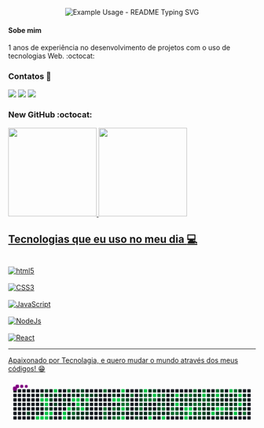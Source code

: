 <p align="center">
  <img src="https://readme-typing-svg.demolab.com/?lines=Hello!+My+Name+is+Witalon+Lopes!;I'am+Front-End+Developer!;Welcome+to+my+repositories!&font=Fira%20Code&center=true&width=380&height=50&duration=4000&pause=1000" alt="Example Usage - README Typing SVG">
</p>

#### Sobe mim
1 anos de experiência no desenvolvimento de projetos com o uso de tecnologias Web. :octocat:

### Contatos :handshake:

<a href="https://www.linkedin.com/in/witalon-teixeira-lopes/" target="_blank"><img src="https://img.shields.io/badge/-LinkedIn-%230077B5?style=for-the-badge&logo=linkedin&logoColor=white" target="_blank"></a>
<a href="https://instagram.com/witalon_lopes" target="_blank"><img src="https://img.shields.io/badge/-Instagram-%23E4405F?style=for-the-badge&logo=instagram&logoColor=white" target="_blank"></a>
<a href = "mailto:witalonlopez@gmail.com"><img src="https://img.shields.io/badge/Gmail-d14836?style=for-the-badge&logo+gmail&logoColor=white"></a>

### New GitHub :octocat:

<div>
   <a href="https://github.com/devemdobro">
   <img height="180em" src="https://github-readme-stats.vercel.app/api?username=WitalonLopes&show_icons=true&theme=tokyonight&include_all_commits=true&count_private=true"/>
   <img height="180em" src="https://github-readme-stats.vercel.app/api/top-langs/?username=WitalonLopes&layout=compact&langs_count=6&theme=tokyonight"/>
</div>

## Tecnologias que eu uso no meu dia :computer:
<div style="display: inline_block"> <br/>
  <img aling="center" alt="html5" src="https://img.shields.io/badge/HTML5-E34F26?style=for-the-badge&logo=html5&logoColor=white" />
</div>
<div style="display: inline_block"> <br/>
  <img aling="center" alt="CSS3" src="https://img.shields.io/badge/CSS3-1572B6?style=for-the-badge&logo=css3&logoColor=white" />
</div>
<div style="display: inline_block"> <br/>
  <img aling="center" alt="JavaScript" src="https://img.shields.io/badge/JavaScript-F7DF1E?style=for-the-badge&logo=javascript&logoColor=black" />
</div>
<div style="display: inline_block"> <br/>
  <img aling="center" alt="NodeJs" src="https://img.shields.io/badge/Node.js-43853D?style=for-the-badge&logo=node.js&logoColor=white" />
</div>
<div style="display: inline_block"> <br/>
  <img aling="center" alt="React" src="https://img.shields.io/badge/React-20232A?style=for-the-badge&logo=react&logoColor=61DAFB" />
</div>

<hr>

Apaixonado por Tecnolagia, e quero mudar o mundo através dos meus códigos! :grin:



<svg viewBox="-16 -32 880 192" width="880" height="192" xmlns="http://www.w3.org/2000/svg"><desc>Generated with https://github.com/Platane/snk</desc><style>:root{--cb:#1b1f230a;--cs:purple;--ce:#161b22;--c0:#161b22;--c1:#01311f;--c2:#034525;--c3:#0f6d31;--c4:#00c647}.c{shape-rendering:geometricPrecision;fill:var(--ce);stroke-width:1px;stroke:var(--cb);animation:none 103500ms linear infinite;width:12px;height:12px}@keyframes c0{42.02%{fill:var(--c2)}42.04%,100%{fill:var(--ce)}}.c.c0{fill:var(--c2);animation-name:c0}@keyframes c1{1.05%{fill:var(--c1)}1.07%,100%{fill:var(--ce)}}.c.c1{fill:var(--c1);animation-name:c1}@keyframes c2{97.77%{fill:var(--c4)}97.79%,100%{fill:var(--ce)}}.c.c2{fill:var(--c4);animation-name:c2}@keyframes c3{82.12%{fill:var(--c3)}82.14%,100%{fill:var(--ce)}}.c.c3{fill:var(--c3);animation-name:c3}@keyframes c4{98.44%{fill:var(--c4)}98.46%,100%{fill:var(--ce)}}.c.c4{fill:var(--c4);animation-name:c4}@keyframes c5{41.54%{fill:var(--c2)}41.56%,100%{fill:var(--ce)}}.c.c5{fill:var(--c2);animation-name:c5}@keyframes c6{97.67%{fill:var(--c4)}97.69%,100%{fill:var(--ce)}}.c.c6{fill:var(--c4);animation-name:c6}@keyframes c7{40.96%{fill:var(--c2)}40.98%,100%{fill:var(--ce)}}.c.c7{fill:var(--c2);animation-name:c7}@keyframes c8{98.35%{fill:var(--c4)}98.37%,100%{fill:var(--ce)}}.c.c8{fill:var(--c4);animation-name:c8}@keyframes c9{98.25%{fill:var(--c4)}98.27%,100%{fill:var(--ce)}}.c.c9{fill:var(--c4);animation-name:c9}@keyframes ca{81.54%{fill:var(--c3)}81.56%,100%{fill:var(--ce)}}.c.ca{fill:var(--c3);animation-name:ca}@keyframes cb{97.48%{fill:var(--c4)}97.5%,100%{fill:var(--ce)}}.c.cb{fill:var(--c4);animation-name:cb}@keyframes cc{97.57%{fill:var(--c4)}97.59%,100%{fill:var(--ce)}}.c.cc{fill:var(--c4);animation-name:cc}@keyframes cd{40.76%{fill:var(--c2)}40.78%,100%{fill:var(--ce)}}.c.cd{fill:var(--c2);animation-name:cd}@keyframes ce{40.67%{fill:var(--c2)}40.69%,100%{fill:var(--ce)}}.c.ce{fill:var(--c2);animation-name:ce}@keyframes cf{36.8%{fill:var(--c1)}36.82%,100%{fill:var(--ce)}}.c.cf{fill:var(--c1);animation-name:cf}@keyframes cg{97.38%{fill:var(--c4)}97.4%,100%{fill:var(--ce)}}.c.cg{fill:var(--c4);animation-name:cg}@keyframes ch{39.89%{fill:var(--c2)}39.91%,100%{fill:var(--ce)}}.c.ch{fill:var(--c2);animation-name:ch}@keyframes ci{98.93%{fill:var(--c4)}98.95%,100%{fill:var(--ce)}}.c.ci{fill:var(--c4);animation-name:ci}@keyframes cj{37.19%{fill:var(--c1)}37.21%,100%{fill:var(--ce)}}.c.cj{fill:var(--c1);animation-name:cj}@keyframes ck{36.99%{fill:var(--c2)}37.01%,100%{fill:var(--ce)}}.c.ck{fill:var(--c2);animation-name:ck}@keyframes cl{37.28%{fill:var(--c2)}37.3%,100%{fill:var(--ce)}}.c.cl{fill:var(--c2);animation-name:cl}@keyframes cm{37.48%{fill:var(--c2)}37.5%,100%{fill:var(--ce)}}.c.cm{fill:var(--c2);animation-name:cm}@keyframes cn{2.41%{fill:var(--c1)}2.43%,100%{fill:var(--ce)}}.c.cn{fill:var(--c1);animation-name:cn}@keyframes co{96.9%{fill:var(--c4)}96.92%,100%{fill:var(--ce)}}.c.co{fill:var(--c4);animation-name:co}@keyframes cp{96.99%{fill:var(--c4)}97.01%,100%{fill:var(--ce)}}.c.cp{fill:var(--c4);animation-name:cp}@keyframes cq{79.89%{fill:var(--c3)}79.91%,100%{fill:var(--ce)}}.c.cq{fill:var(--c3);animation-name:cq}@keyframes cr{2.5%{fill:var(--c1)}2.52%,100%{fill:var(--ce)}}.c.cr{fill:var(--c1);animation-name:cr}@keyframes cs{96.7%{fill:var(--c4)}96.72%,100%{fill:var(--ce)}}.c.cs{fill:var(--c4);animation-name:cs}@keyframes ct{60.09%{fill:var(--c1)}60.11%,100%{fill:var(--ce)}}.c.ct{fill:var(--c1);animation-name:ct}@keyframes cu{39.31%{fill:var(--c2)}39.33%,100%{fill:var(--ce)}}.c.cu{fill:var(--c2);animation-name:cu}@keyframes cv{37.77%{fill:var(--c2)}37.79%,100%{fill:var(--ce)}}.c.cv{fill:var(--c2);animation-name:cv}@keyframes cw{96.03%{fill:var(--c4)}96.05%,100%{fill:var(--ce)}}.c.cw{fill:var(--c4);animation-name:cw}@keyframes cx{60.28%{fill:var(--c2)}60.3%,100%{fill:var(--ce)}}.c.cx{fill:var(--c2);animation-name:cx}@keyframes cy{60.18%{fill:var(--c3)}60.2%,100%{fill:var(--ce)}}.c.cy{fill:var(--c3);animation-name:cy}@keyframes cz{35.93%{fill:var(--c1)}35.95%,100%{fill:var(--ce)}}.c.cz{fill:var(--c1);animation-name:cz}@keyframes c10{37.96%{fill:var(--c2)}37.98%,100%{fill:var(--ce)}}.c.c10{fill:var(--c2);animation-name:c10}@keyframes c11{95.93%{fill:var(--c4)}95.95%,100%{fill:var(--ce)}}.c.c11{fill:var(--c4);animation-name:c11}@keyframes c12{96.22%{fill:var(--c4)}96.24%,100%{fill:var(--ce)}}.c.c12{fill:var(--c4);animation-name:c12}@keyframes c13{80.47%{fill:var(--c3)}80.49%,100%{fill:var(--ce)}}.c.c13{fill:var(--c3);animation-name:c13}@keyframes c14{35.74%{fill:var(--c1)}35.76%,100%{fill:var(--ce)}}.c.c14{fill:var(--c1);animation-name:c14}@keyframes c15{35.84%{fill:var(--c2)}35.86%,100%{fill:var(--ce)}}.c.c15{fill:var(--c2);animation-name:c15}@keyframes c16{38.06%{fill:var(--c2)}38.08%,100%{fill:var(--ce)}}.c.c16{fill:var(--c2);animation-name:c16}@keyframes c17{58.83%{fill:var(--c3)}58.85%,100%{fill:var(--ce)}}.c.c17{fill:var(--c3);animation-name:c17}@keyframes c18{58.73%{fill:var(--c1)}58.75%,100%{fill:var(--ce)}}.c.c18{fill:var(--c1);animation-name:c18}@keyframes c19{58.64%{fill:var(--c2)}58.66%,100%{fill:var(--ce)}}.c.c19{fill:var(--c2);animation-name:c19}@keyframes c1a{96.42%{fill:var(--c4)}96.44%,100%{fill:var(--ce)}}.c.c1a{fill:var(--c4);animation-name:c1a}@keyframes c1b{4.53%{fill:var(--c1)}4.55%,100%{fill:var(--ce)}}.c.c1b{fill:var(--c1);animation-name:c1b}@keyframes c1c{4.63%{fill:var(--c1)}4.65%,100%{fill:var(--ce)}}.c.c1c{fill:var(--c1);animation-name:c1c}@keyframes c1d{38.25%{fill:var(--c2)}38.27%,100%{fill:var(--ce)}}.c.c1d{fill:var(--c2);animation-name:c1d}@keyframes c1e{95.74%{fill:var(--c4)}95.76%,100%{fill:var(--ce)}}.c.c1e{fill:var(--c4);animation-name:c1e}@keyframes c1f{38.64%{fill:var(--c2)}38.66%,100%{fill:var(--ce)}}.c.c1f{fill:var(--c2);animation-name:c1f}@keyframes c1g{4.34%{fill:var(--c1)}4.36%,100%{fill:var(--ce)}}.c.c1g{fill:var(--c1);animation-name:c1g}@keyframes c1h{4.43%{fill:var(--c1)}4.45%,100%{fill:var(--ce)}}.c.c1h{fill:var(--c1);animation-name:c1h}@keyframes c1i{38.35%{fill:var(--c2)}38.37%,100%{fill:var(--ce)}}.c.c1i{fill:var(--c2);animation-name:c1i}@keyframes c1j{3.85%{fill:var(--c1)}3.87%,100%{fill:var(--ce)}}.c.c1j{fill:var(--c1);animation-name:c1j}@keyframes c1k{79.12%{fill:var(--c3)}79.14%,100%{fill:var(--ce)}}.c.c1k{fill:var(--c3);animation-name:c1k}@keyframes c1l{78.15%{fill:var(--c3)}78.17%,100%{fill:var(--ce)}}.c.c1l{fill:var(--c3);animation-name:c1l}@keyframes c1m{78.25%{fill:var(--c3)}78.27%,100%{fill:var(--ce)}}.c.c1m{fill:var(--c3);animation-name:c1m}@keyframes c1n{78.35%{fill:var(--c3)}78.37%,100%{fill:var(--ce)}}.c.c1n{fill:var(--c3);animation-name:c1n}@keyframes c1o{45.98%{fill:var(--c2)}46%,100%{fill:var(--ce)}}.c.c1o{fill:var(--c2);animation-name:c1o}@keyframes c1p{88.4%{fill:var(--c4)}88.42%,100%{fill:var(--ce)}}.c.c1p{fill:var(--c4);animation-name:c1p}@keyframes c1q{77.96%{fill:var(--c3)}77.98%,100%{fill:var(--ce)}}.c.c1q{fill:var(--c3);animation-name:c1q}@keyframes c1r{19.89%{fill:var(--c1)}19.91%,100%{fill:var(--ce)}}.c.c1r{fill:var(--c1);animation-name:c1r}@keyframes c1s{77.77%{fill:var(--c3)}77.79%,100%{fill:var(--ce)}}.c.c1s{fill:var(--c3);animation-name:c1s}@keyframes c1t{88.3%{fill:var(--c4)}88.32%,100%{fill:var(--ce)}}.c.c1t{fill:var(--c4);animation-name:c1t}@keyframes c1u{19.6%{fill:var(--c1)}19.62%,100%{fill:var(--ce)}}.c.c1u{fill:var(--c1);animation-name:c1u}@keyframes c1v{19.7%{fill:var(--c2)}19.72%,100%{fill:var(--ce)}}.c.c1v{fill:var(--c2);animation-name:c1v}@keyframes c1w{19.8%{fill:var(--c1)}19.82%,100%{fill:var(--ce)}}.c.c1w{fill:var(--c1);animation-name:c1w}@keyframes c1x{77.67%{fill:var(--c3)}77.69%,100%{fill:var(--ce)}}.c.c1x{fill:var(--c3);animation-name:c1x}@keyframes c1y{88.01%{fill:var(--c4)}88.03%,100%{fill:var(--ce)}}.c.c1y{fill:var(--c4);animation-name:c1y}@keyframes c1z{45.79%{fill:var(--c2)}45.81%,100%{fill:var(--ce)}}.c.c1z{fill:var(--c2);animation-name:c1z}@keyframes c20{76.42%{fill:var(--c3)}76.44%,100%{fill:var(--ce)}}.c.c20{fill:var(--c3);animation-name:c20}@keyframes c21{76.51%{fill:var(--c3)}76.53%,100%{fill:var(--ce)}}.c.c21{fill:var(--c3);animation-name:c21}@keyframes c22{88.78%{fill:var(--c4)}88.8%,100%{fill:var(--ce)}}.c.c22{fill:var(--c4);animation-name:c22}@keyframes c23{44.43%{fill:var(--c2)}44.45%,100%{fill:var(--ce)}}.c.c23{fill:var(--c2);animation-name:c23}@keyframes c24{88.98%{fill:var(--c4)}89%,100%{fill:var(--ce)}}.c.c24{fill:var(--c4);animation-name:c24}@keyframes c25{46.56%{fill:var(--c2)}46.58%,100%{fill:var(--ce)}}.c.c25{fill:var(--c2);animation-name:c25}@keyframes c26{76.61%{fill:var(--c3)}76.63%,100%{fill:var(--ce)}}.c.c26{fill:var(--c3);animation-name:c26}@keyframes c27{44.63%{fill:var(--c2)}44.65%,100%{fill:var(--ce)}}.c.c27{fill:var(--c2);animation-name:c27}@keyframes c28{76.13%{fill:var(--c3)}76.15%,100%{fill:var(--ce)}}.c.c28{fill:var(--c3);animation-name:c28}@keyframes c29{5.98%{fill:var(--c1)}6%,100%{fill:var(--ce)}}.c.c29{fill:var(--c1);animation-name:c29}@keyframes c2a{7.53%{fill:var(--c1)}7.55%,100%{fill:var(--ce)}}.c.c2a{fill:var(--c1);animation-name:c2a}@keyframes c2b{47.14%{fill:var(--c2)}47.16%,100%{fill:var(--ce)}}.c.c2b{fill:var(--c2);animation-name:c2b}@keyframes c2c{45.3%{fill:var(--c2)}45.32%,100%{fill:var(--ce)}}.c.c2c{fill:var(--c2);animation-name:c2c}@keyframes c2d{45.21%{fill:var(--c2)}45.23%,100%{fill:var(--ce)}}.c.c2d{fill:var(--c2);animation-name:c2d}@keyframes c2e{45.11%{fill:var(--c2)}45.13%,100%{fill:var(--ce)}}.c.c2e{fill:var(--c2);animation-name:c2e}@keyframes c2f{45.01%{fill:var(--c2)}45.03%,100%{fill:var(--ce)}}.c.c2f{fill:var(--c2);animation-name:c2f}@keyframes c2g{76.99%{fill:var(--c3)}77.01%,100%{fill:var(--ce)}}.c.c2g{fill:var(--c3);animation-name:c2g}@keyframes c2h{6.17%{fill:var(--c1)}6.19%,100%{fill:var(--ce)}}.c.c2h{fill:var(--c1);animation-name:c2h}@keyframes c2i{7.04%{fill:var(--c1)}7.06%,100%{fill:var(--ce)}}.c.c2i{fill:var(--c1);animation-name:c2i}@keyframes c2j{87.53%{fill:var(--c4)}87.55%,100%{fill:var(--ce)}}.c.c2j{fill:var(--c4);animation-name:c2j}@keyframes c2k{67.91%{fill:var(--c3)}67.93%,100%{fill:var(--ce)}}.c.c2k{fill:var(--c3);animation-name:c2k}@keyframes c2l{68.01%{fill:var(--c3)}68.03%,100%{fill:var(--ce)}}.c.c2l{fill:var(--c3);animation-name:c2l}@keyframes c2m{6.66%{fill:var(--c1)}6.68%,100%{fill:var(--ce)}}.c.c2m{fill:var(--c1);animation-name:c2m}@keyframes c2n{6.27%{fill:var(--c1)}6.29%,100%{fill:var(--ce)}}.c.c2n{fill:var(--c1);animation-name:c2n}@keyframes c2o{33.32%{fill:var(--c1)}33.34%,100%{fill:var(--ce)}}.c.c2o{fill:var(--c1);animation-name:c2o}@keyframes c2p{67.82%{fill:var(--c2)}67.84%,100%{fill:var(--ce)}}.c.c2p{fill:var(--c2);animation-name:c2p}@keyframes c2q{68.11%{fill:var(--c3)}68.13%,100%{fill:var(--ce)}}.c.c2q{fill:var(--c3);animation-name:c2q}@keyframes c2r{6.46%{fill:var(--c1)}6.48%,100%{fill:var(--ce)}}.c.c2r{fill:var(--c1);animation-name:c2r}@keyframes c2s{47.53%{fill:var(--c2)}47.55%,100%{fill:var(--ce)}}.c.c2s{fill:var(--c2);animation-name:c2s}@keyframes c2t{89.56%{fill:var(--c4)}89.58%,100%{fill:var(--ce)}}.c.c2t{fill:var(--c4);animation-name:c2t}@keyframes c2u{33.42%{fill:var(--c2)}33.44%,100%{fill:var(--ce)}}.c.c2u{fill:var(--c2);animation-name:c2u}@keyframes c2v{87.24%{fill:var(--c4)}87.26%,100%{fill:var(--ce)}}.c.c2v{fill:var(--c4);animation-name:c2v}@keyframes c2w{68.2%{fill:var(--c3)}68.22%,100%{fill:var(--ce)}}.c.c2w{fill:var(--c3);animation-name:c2w}@keyframes c2x{47.62%{fill:var(--c2)}47.64%,100%{fill:var(--ce)}}.c.c2x{fill:var(--c2);animation-name:c2x}@keyframes c2y{68.4%{fill:var(--c3)}68.42%,100%{fill:var(--ce)}}.c.c2y{fill:var(--c3);animation-name:c2y}@keyframes c2z{47.91%{fill:var(--c2)}47.93%,100%{fill:var(--ce)}}.c.c2z{fill:var(--c2);animation-name:c2z}@keyframes c30{47.82%{fill:var(--c2)}47.84%,100%{fill:var(--ce)}}.c.c30{fill:var(--c2);animation-name:c30}@keyframes c31{8.69%{fill:var(--c1)}8.71%,100%{fill:var(--ce)}}.c.c31{fill:var(--c1);animation-name:c31}@keyframes c32{68.49%{fill:var(--c3)}68.51%,100%{fill:var(--ce)}}.c.c32{fill:var(--c3);animation-name:c32}@keyframes c33{32.26%{fill:var(--c1)}32.28%,100%{fill:var(--ce)}}.c.c33{fill:var(--c1);animation-name:c33}@keyframes c34{32.36%{fill:var(--c2)}32.38%,100%{fill:var(--ce)}}.c.c34{fill:var(--c2);animation-name:c34}@keyframes c35{68.78%{fill:var(--c3)}68.8%,100%{fill:var(--ce)}}.c.c35{fill:var(--c3);animation-name:c35}@keyframes c36{8.78%{fill:var(--c1)}8.8%,100%{fill:var(--ce)}}.c.c36{fill:var(--c1);animation-name:c36}@keyframes c37{89.85%{fill:var(--c4)}89.87%,100%{fill:var(--ce)}}.c.c37{fill:var(--c4);animation-name:c37}@keyframes c38{8.88%{fill:var(--c1)}8.9%,100%{fill:var(--ce)}}.c.c38{fill:var(--c1);animation-name:c38}@keyframes c39{9.36%{fill:var(--c1)}9.38%,100%{fill:var(--ce)}}.c.c39{fill:var(--c1);animation-name:c39}@keyframes c3a{17.19%{fill:var(--c2)}17.21%,100%{fill:var(--ce)}}.c.c3a{fill:var(--c2);animation-name:c3a}@keyframes c3b{17.28%{fill:var(--c1)}17.3%,100%{fill:var(--ce)}}.c.c3b{fill:var(--c1);animation-name:c3b}@keyframes c3c{66.85%{fill:var(--c3)}66.87%,100%{fill:var(--ce)}}.c.c3c{fill:var(--c3);animation-name:c3c}@keyframes c3d{69.07%{fill:var(--c3)}69.09%,100%{fill:var(--ce)}}.c.c3d{fill:var(--c3);animation-name:c3d}@keyframes c3e{86.75%{fill:var(--c4)}86.77%,100%{fill:var(--ce)}}.c.c3e{fill:var(--c4);animation-name:c3e}@keyframes c3f{17.09%{fill:var(--c1)}17.11%,100%{fill:var(--ce)}}.c.c3f{fill:var(--c1);animation-name:c3f}@keyframes c3g{86.56%{fill:var(--c4)}86.58%,100%{fill:var(--ce)}}.c.c3g{fill:var(--c4);animation-name:c3g}@keyframes c3h{66.75%{fill:var(--c2)}66.77%,100%{fill:var(--ce)}}.c.c3h{fill:var(--c2);animation-name:c3h}@keyframes c3i{69.17%{fill:var(--c3)}69.19%,100%{fill:var(--ce)}}.c.c3i{fill:var(--c3);animation-name:c3i}@keyframes c3j{16.9%{fill:var(--c1)}16.92%,100%{fill:var(--ce)}}.c.c3j{fill:var(--c1);animation-name:c3j}@keyframes c3k{16.99%{fill:var(--c1)}17.01%,100%{fill:var(--ce)}}.c.c3k{fill:var(--c1);animation-name:c3k}@keyframes c3l{48.59%{fill:var(--c2)}48.61%,100%{fill:var(--ce)}}.c.c3l{fill:var(--c2);animation-name:c3l}@keyframes c3m{53.61%{fill:var(--c2)}53.63%,100%{fill:var(--ce)}}.c.c3m{fill:var(--c2);animation-name:c3m}@keyframes c3n{70.91%{fill:var(--c3)}70.93%,100%{fill:var(--ce)}}.c.c3n{fill:var(--c3);animation-name:c3n}@keyframes c3o{25.21%{fill:var(--c2)}25.23%,100%{fill:var(--ce)}}.c.c3o{fill:var(--c2);animation-name:c3o}@keyframes c3p{48.69%{fill:var(--c2)}48.71%,100%{fill:var(--ce)}}.c.c3p{fill:var(--c2);animation-name:c3p}@keyframes c3q{85.88%{fill:var(--c4)}85.9%,100%{fill:var(--ce)}}.c.c3q{fill:var(--c4);animation-name:c3q}@keyframes c3r{85.59%{fill:var(--c3)}85.61%,100%{fill:var(--ce)}}.c.c3r{fill:var(--c3);animation-name:c3r}@keyframes c3s{86.08%{fill:var(--c4)}86.1%,100%{fill:var(--ce)}}.c.c3s{fill:var(--c4);animation-name:c3s}@keyframes c3t{70.81%{fill:var(--c3)}70.83%,100%{fill:var(--ce)}}.c.c3t{fill:var(--c3);animation-name:c3t}@keyframes c3u{25.3%{fill:var(--c1)}25.32%,100%{fill:var(--ce)}}.c.c3u{fill:var(--c1);animation-name:c3u}@keyframes c3v{48.78%{fill:var(--c2)}48.8%,100%{fill:var(--ce)}}.c.c3v{fill:var(--c2);animation-name:c3v}@keyframes c3w{85.79%{fill:var(--c4)}85.81%,100%{fill:var(--ce)}}.c.c3w{fill:var(--c4);animation-name:c3w}@keyframes c3x{85.69%{fill:var(--c4)}85.71%,100%{fill:var(--ce)}}.c.c3x{fill:var(--c4);animation-name:c3x}@keyframes c3y{10.81%{fill:var(--c1)}10.83%,100%{fill:var(--ce)}}.c.c3y{fill:var(--c1);animation-name:c3y}@keyframes c3z{70.62%{fill:var(--c3)}70.64%,100%{fill:var(--ce)}}.c.c3z{fill:var(--c3);animation-name:c3z}@keyframes c40{25.5%{fill:var(--c2)}25.52%,100%{fill:var(--ce)}}.c.c40{fill:var(--c2);animation-name:c40}@keyframes c41{25.4%{fill:var(--c1)}25.42%,100%{fill:var(--ce)}}.c.c41{fill:var(--c1);animation-name:c41}@keyframes c42{69.75%{fill:var(--c3)}69.77%,100%{fill:var(--ce)}}.c.c42{fill:var(--c3);animation-name:c42}@keyframes c43{55.16%{fill:var(--c1)}55.18%,100%{fill:var(--ce)}}.c.c43{fill:var(--c1);animation-name:c43}@keyframes c44{55.06%{fill:var(--c2)}55.08%,100%{fill:var(--ce)}}.c.c44{fill:var(--c2);animation-name:c44}@keyframes c45{10.91%{fill:var(--c1)}10.93%,100%{fill:var(--ce)}}.c.c45{fill:var(--c1);animation-name:c45}@keyframes c46{25.59%{fill:var(--c1)}25.61%,100%{fill:var(--ce)}}.c.c46{fill:var(--c1);animation-name:c46}@keyframes c47{49.07%{fill:var(--c2)}49.09%,100%{fill:var(--ce)}}.c.c47{fill:var(--c2);animation-name:c47}@keyframes c48{69.85%{fill:var(--c3)}69.87%,100%{fill:var(--ce)}}.c.c48{fill:var(--c3);animation-name:c48}@keyframes c49{55.26%{fill:var(--c3)}55.28%,100%{fill:var(--ce)}}.c.c49{fill:var(--c3);animation-name:c49}@keyframes c4a{71.58%{fill:var(--c3)}71.6%,100%{fill:var(--ce)}}.c.c4a{fill:var(--c3);animation-name:c4a}@keyframes c4b{11%{fill:var(--c1)}11.02%,100%{fill:var(--ce)}}.c.c4b{fill:var(--c1);animation-name:c4b}@keyframes c4c{70.42%{fill:var(--c3)}70.44%,100%{fill:var(--ce)}}.c.c4c{fill:var(--c3);animation-name:c4c}@keyframes c4d{93.13%{fill:var(--c4)}93.15%,100%{fill:var(--ce)}}.c.c4d{fill:var(--c4);animation-name:c4d}@keyframes c4e{70.04%{fill:var(--c3)}70.06%,100%{fill:var(--ce)}}.c.c4e{fill:var(--c3);animation-name:c4e}@keyframes c4f{64.53%{fill:var(--c1)}64.55%,100%{fill:var(--ce)}}.c.c4f{fill:var(--c1);animation-name:c4f}@keyframes c4g{14.77%{fill:var(--c1)}14.79%,100%{fill:var(--ce)}}.c.c4g{fill:var(--c1);animation-name:c4g}@keyframes c4h{14.87%{fill:var(--c2)}14.89%,100%{fill:var(--ce)}}.c.c4h{fill:var(--c2);animation-name:c4h}@keyframes c4i{11.1%{fill:var(--c1)}11.12%,100%{fill:var(--ce)}}.c.c4i{fill:var(--c1);animation-name:c4i}@keyframes c4j{49.75%{fill:var(--c2)}49.77%,100%{fill:var(--ce)}}.c.c4j{fill:var(--c2);animation-name:c4j}@keyframes c4k{50.04%{fill:var(--c2)}50.06%,100%{fill:var(--ce)}}.c.c4k{fill:var(--c2);animation-name:c4k}@keyframes c4l{64.63%{fill:var(--c3)}64.65%,100%{fill:var(--ce)}}.c.c4l{fill:var(--c3);animation-name:c4l}@keyframes c4m{14.68%{fill:var(--c1)}14.7%,100%{fill:var(--ce)}}.c.c4m{fill:var(--c1);animation-name:c4m}@keyframes c4n{14.58%{fill:var(--c1)}14.6%,100%{fill:var(--ce)}}.c.c4n{fill:var(--c1);animation-name:c4n}@keyframes c4o{49.85%{fill:var(--c2)}49.87%,100%{fill:var(--ce)}}.c.c4o{fill:var(--c2);animation-name:c4o}@keyframes c4p{28.69%{fill:var(--c1)}28.71%,100%{fill:var(--ce)}}.c.c4p{fill:var(--c1);animation-name:c4p}@keyframes c4q{28.59%{fill:var(--c2)}28.61%,100%{fill:var(--ce)}}.c.c4q{fill:var(--c2);animation-name:c4q}@keyframes c4r{28.49%{fill:var(--c1)}28.51%,100%{fill:var(--ce)}}.c.c4r{fill:var(--c1);animation-name:c4r}@keyframes c4s{91%{fill:var(--c4)}91.02%,100%{fill:var(--ce)}}.c.c4s{fill:var(--c4);animation-name:c4s}@keyframes c4t{74.19%{fill:var(--c3)}74.21%,100%{fill:var(--ce)}}.c.c4t{fill:var(--c3);animation-name:c4t}@keyframes c4u{92.84%{fill:var(--c4)}92.86%,100%{fill:var(--ce)}}.c.c4u{fill:var(--c4);animation-name:c4u}@keyframes c4v{28.78%{fill:var(--c2)}28.8%,100%{fill:var(--ce)}}.c.c4v{fill:var(--c2);animation-name:c4v}@keyframes c4w{50.52%{fill:var(--c2)}50.54%,100%{fill:var(--ce)}}.c.c4w{fill:var(--c2);animation-name:c4w}@keyframes c4x{91.2%{fill:var(--c4)}91.22%,100%{fill:var(--ce)}}.c.c4x{fill:var(--c4);animation-name:c4x}@keyframes c4y{65.21%{fill:var(--c2)}65.23%,100%{fill:var(--ce)}}.c.c4y{fill:var(--c2);animation-name:c4y}@keyframes c4z{11.39%{fill:var(--c1)}11.41%,100%{fill:var(--ce)}}.c.c4z{fill:var(--c1);animation-name:c4z}@keyframes c50{51.49%{fill:var(--c2)}51.51%,100%{fill:var(--ce)}}.c.c50{fill:var(--c2);animation-name:c50}@keyframes c51{23.37%{fill:var(--c1)}23.39%,100%{fill:var(--ce)}}.c.c51{fill:var(--c1);animation-name:c51}@keyframes c52{23.47%{fill:var(--c1)}23.49%,100%{fill:var(--ce)}}.c.c52{fill:var(--c1);animation-name:c52}@keyframes c53{28.98%{fill:var(--c1)}29%,100%{fill:var(--ce)}}.c.c53{fill:var(--c1);animation-name:c53}@keyframes c54{91.29%{fill:var(--c4)}91.31%,100%{fill:var(--ce)}}.c.c54{fill:var(--c4);animation-name:c54}@keyframes c55{65.3%{fill:var(--c3)}65.32%,100%{fill:var(--ce)}}.c.c55{fill:var(--c3);animation-name:c55}@keyframes c56{23.28%{fill:var(--c2)}23.3%,100%{fill:var(--ce)}}.c.c56{fill:var(--c2);animation-name:c56}@keyframes c57{29.07%{fill:var(--c2)}29.09%,100%{fill:var(--ce)}}.c.c57{fill:var(--c2);animation-name:c57}@keyframes c58{72.45%{fill:var(--c3)}72.47%,100%{fill:var(--ce)}}.c.c58{fill:var(--c3);animation-name:c58}@keyframes c59{11.68%{fill:var(--c1)}11.7%,100%{fill:var(--ce)}}.c.c59{fill:var(--c1);animation-name:c59}@keyframes c5a{92.45%{fill:var(--c4)}92.47%,100%{fill:var(--ce)}}.c.c5a{fill:var(--c4);animation-name:c5a}@keyframes c5b{29.36%{fill:var(--c1)}29.38%,100%{fill:var(--ce)}}.c.c5b{fill:var(--c1);animation-name:c5b}@keyframes c5c{29.27%{fill:var(--c2)}29.29%,100%{fill:var(--ce)}}.c.c5c{fill:var(--c2);animation-name:c5c}@keyframes c5d{29.17%{fill:var(--c1)}29.19%,100%{fill:var(--ce)}}.c.c5d{fill:var(--c1);animation-name:c5d}@keyframes c5e{52.07%{fill:var(--c2)}52.09%,100%{fill:var(--ce)}}.c.c5e{fill:var(--c2);animation-name:c5e}@keyframes c5f{11.78%{fill:var(--c1)}11.8%,100%{fill:var(--ce)}}.c.c5f{fill:var(--c1);animation-name:c5f}@keyframes c5g{73.61%{fill:var(--c3)}73.63%,100%{fill:var(--ce)}}.c.c5g{fill:var(--c3);animation-name:c5g}@keyframes c5h{51.1%{fill:var(--c2)}51.12%,100%{fill:var(--ce)}}.c.c5h{fill:var(--c2);animation-name:c5h}@keyframes c5i{29.75%{fill:var(--c1)}29.77%,100%{fill:var(--ce)}}.c.c5i{fill:var(--c1);animation-name:c5i}@keyframes c5j{50.91%{fill:var(--c2)}50.93%,100%{fill:var(--ce)}}.c.c5j{fill:var(--c2);animation-name:c5j}@keyframes c5k{72.65%{fill:var(--c3)}72.67%,100%{fill:var(--ce)}}.c.c5k{fill:var(--c3);animation-name:c5k}@keyframes c5l{91.68%{fill:var(--c4)}91.7%,100%{fill:var(--ce)}}.c.c5l{fill:var(--c4);animation-name:c5l}@keyframes c5m{12.84%{fill:var(--c1)}12.86%,100%{fill:var(--ce)}}.c.c5m{fill:var(--c1);animation-name:c5m}@keyframes c5n{92.16%{fill:var(--c4)}92.18%,100%{fill:var(--ce)}}.c.c5n{fill:var(--c4);animation-name:c5n}@keyframes c5o{29.85%{fill:var(--c2)}29.87%,100%{fill:var(--ce)}}.c.c5o{fill:var(--c2);animation-name:c5o}@keyframes c5p{91.97%{fill:var(--c4)}91.99%,100%{fill:var(--ce)}}.c.c5p{fill:var(--c4);animation-name:c5p}@keyframes c5q{12.26%{fill:var(--c1)}12.28%,100%{fill:var(--ce)}}.c.c5q{fill:var(--c1);animation-name:c5q}@keyframes c5r{12.65%{fill:var(--c1)}12.67%,100%{fill:var(--ce)}}.c.c5r{fill:var(--c1);animation-name:c5r}@keyframes c5s{12.55%{fill:var(--c1)}12.57%,100%{fill:var(--ce)}}.c.c5s{fill:var(--c1);animation-name:c5s}@keyframes c5t{12.45%{fill:var(--c1)}12.47%,100%{fill:var(--ce)}}.c.c5t{fill:var(--c1);animation-name:c5t}@keyframes c5u{12.36%{fill:var(--c1)}12.38%,100%{fill:var(--ce)}}.c.c5u{fill:var(--c1);animation-name:c5u}@keyframes c5v{72.94%{fill:var(--c3)}72.96%,100%{fill:var(--ce)}}.c.c5v{fill:var(--c3);animation-name:c5v}.u{transform-origin:0 0;transform:scale(0,1);animation:none linear 103500ms infinite}@keyframes u0{1.05%{transform:scale(0.000,1)}1.07%,2.41%{transform:scale(0.029,1)}2.43%,2.5%{transform:scale(0.057,1)}2.52%,3.85%{transform:scale(0.086,1)}3.87%,4.34%{transform:scale(0.114,1)}4.36%,4.43%{transform:scale(0.143,1)}4.45%,4.53%{transform:scale(0.171,1)}4.55%,4.63%{transform:scale(0.200,1)}4.65%,5.98%{transform:scale(0.229,1)}6%,6.17%{transform:scale(0.257,1)}6.19%,6.27%{transform:scale(0.286,1)}6.29%,6.46%{transform:scale(0.314,1)}6.48%,6.66%{transform:scale(0.343,1)}6.68%,7.04%{transform:scale(0.371,1)}7.06%,7.53%{transform:scale(0.400,1)}7.55%,8.69%{transform:scale(0.429,1)}8.71%,8.78%{transform:scale(0.457,1)}8.8%,8.88%{transform:scale(0.486,1)}8.9%,9.36%{transform:scale(0.514,1)}9.38%,10.81%{transform:scale(0.543,1)}10.83%,10.91%{transform:scale(0.571,1)}10.93%,11%{transform:scale(0.600,1)}11.02%,11.1%{transform:scale(0.629,1)}11.12%,11.39%{transform:scale(0.657,1)}11.41%,11.68%{transform:scale(0.686,1)}11.7%,11.78%{transform:scale(0.714,1)}11.8%,12.26%{transform:scale(0.743,1)}12.28%,12.36%{transform:scale(0.771,1)}12.38%,12.45%{transform:scale(0.800,1)}12.47%,12.55%{transform:scale(0.829,1)}12.57%,12.65%{transform:scale(0.857,1)}12.67%,12.84%{transform:scale(0.886,1)}12.86%,14.58%{transform:scale(0.914,1)}14.6%,14.68%{transform:scale(0.943,1)}14.7%,14.77%{transform:scale(0.971,1)}14.79%,100%{transform:scale(1.000,1)}}.u.u0{fill:var(--c1);animation-name:u0;transform-origin:0.0px 0}@keyframes u1{14.87%{transform:scale(0.000,1)}14.89%,100%{transform:scale(1.000,1)}}.u.u1{fill:var(--c2);animation-name:u1;transform-origin:140.0px 0}@keyframes u2{16.9%{transform:scale(0.000,1)}16.92%,16.99%{transform:scale(0.333,1)}17.01%,17.09%{transform:scale(0.667,1)}17.11%,100%{transform:scale(1.000,1)}}.u.u2{fill:var(--c1);animation-name:u2;transform-origin:144.0px 0}@keyframes u3{17.19%{transform:scale(0.000,1)}17.21%,100%{transform:scale(1.000,1)}}.u.u3{fill:var(--c2);animation-name:u3;transform-origin:156.0px 0}@keyframes u4{17.28%{transform:scale(0.000,1)}17.3%,19.6%{transform:scale(0.500,1)}19.62%,100%{transform:scale(1.000,1)}}.u.u4{fill:var(--c1);animation-name:u4;transform-origin:160.0px 0}@keyframes u5{19.7%{transform:scale(0.000,1)}19.72%,100%{transform:scale(1.000,1)}}.u.u5{fill:var(--c2);animation-name:u5;transform-origin:168.0px 0}@keyframes u6{19.8%{transform:scale(0.000,1)}19.82%,19.89%{transform:scale(0.500,1)}19.91%,100%{transform:scale(1.000,1)}}.u.u6{fill:var(--c1);animation-name:u6;transform-origin:172.0px 0}@keyframes u7{23.28%{transform:scale(0.000,1)}23.3%,100%{transform:scale(1.000,1)}}.u.u7{fill:var(--c2);animation-name:u7;transform-origin:180.0px 0}@keyframes u8{23.37%{transform:scale(0.000,1)}23.39%,23.47%{transform:scale(0.500,1)}23.49%,100%{transform:scale(1.000,1)}}.u.u8{fill:var(--c1);animation-name:u8;transform-origin:184.0px 0}@keyframes u9{25.21%{transform:scale(0.000,1)}25.23%,100%{transform:scale(1.000,1)}}.u.u9{fill:var(--c2);animation-name:u9;transform-origin:192.0px 0}@keyframes ua{25.3%{transform:scale(0.000,1)}25.32%,25.4%{transform:scale(0.500,1)}25.42%,100%{transform:scale(1.000,1)}}.u.ua{fill:var(--c1);animation-name:ua;transform-origin:196.0px 0}@keyframes ub{25.5%{transform:scale(0.000,1)}25.52%,100%{transform:scale(1.000,1)}}.u.ub{fill:var(--c2);animation-name:ub;transform-origin:204.0px 0}@keyframes uc{25.59%{transform:scale(0.000,1)}25.61%,28.49%{transform:scale(0.500,1)}28.51%,100%{transform:scale(1.000,1)}}.u.uc{fill:var(--c1);animation-name:uc;transform-origin:208.0px 0}@keyframes ud{28.59%{transform:scale(0.000,1)}28.61%,100%{transform:scale(1.000,1)}}.u.ud{fill:var(--c2);animation-name:ud;transform-origin:216.0px 0}@keyframes ue{28.69%{transform:scale(0.000,1)}28.71%,100%{transform:scale(1.000,1)}}.u.ue{fill:var(--c1);animation-name:ue;transform-origin:220.0px 0}@keyframes uf{28.78%{transform:scale(0.000,1)}28.8%,100%{transform:scale(1.000,1)}}.u.uf{fill:var(--c2);animation-name:uf;transform-origin:224.0px 0}@keyframes ug{28.98%{transform:scale(0.000,1)}29%,100%{transform:scale(1.000,1)}}.u.ug{fill:var(--c1);animation-name:ug;transform-origin:228.0px 0}@keyframes uh{29.07%{transform:scale(0.000,1)}29.09%,100%{transform:scale(1.000,1)}}.u.uh{fill:var(--c2);animation-name:uh;transform-origin:232.0px 0}@keyframes ui{29.17%{transform:scale(0.000,1)}29.19%,100%{transform:scale(1.000,1)}}.u.ui{fill:var(--c1);animation-name:ui;transform-origin:236.0px 0}@keyframes uj{29.27%{transform:scale(0.000,1)}29.29%,100%{transform:scale(1.000,1)}}.u.uj{fill:var(--c2);animation-name:uj;transform-origin:240.0px 0}@keyframes uk{29.36%{transform:scale(0.000,1)}29.38%,29.75%{transform:scale(0.500,1)}29.77%,100%{transform:scale(1.000,1)}}.u.uk{fill:var(--c1);animation-name:uk;transform-origin:244.0px 0}@keyframes ul{29.85%{transform:scale(0.000,1)}29.87%,100%{transform:scale(1.000,1)}}.u.ul{fill:var(--c2);animation-name:ul;transform-origin:252.0px 0}@keyframes um{32.26%{transform:scale(0.000,1)}32.28%,100%{transform:scale(1.000,1)}}.u.um{fill:var(--c1);animation-name:um;transform-origin:256.0px 0}@keyframes un{32.36%{transform:scale(0.000,1)}32.38%,100%{transform:scale(1.000,1)}}.u.un{fill:var(--c2);animation-name:un;transform-origin:260.0px 0}@keyframes uo{33.32%{transform:scale(0.000,1)}33.34%,100%{transform:scale(1.000,1)}}.u.uo{fill:var(--c1);animation-name:uo;transform-origin:264.0px 0}@keyframes up{33.42%{transform:scale(0.000,1)}33.44%,100%{transform:scale(1.000,1)}}.u.up{fill:var(--c2);animation-name:up;transform-origin:268.0px 0}@keyframes uq{35.74%{transform:scale(0.000,1)}35.76%,100%{transform:scale(1.000,1)}}.u.uq{fill:var(--c1);animation-name:uq;transform-origin:272.0px 0}@keyframes ur{35.84%{transform:scale(0.000,1)}35.86%,100%{transform:scale(1.000,1)}}.u.ur{fill:var(--c2);animation-name:ur;transform-origin:276.0px 0}@keyframes us{35.93%{transform:scale(0.000,1)}35.95%,36.8%{transform:scale(0.500,1)}36.82%,100%{transform:scale(1.000,1)}}.u.us{fill:var(--c1);animation-name:us;transform-origin:280.0px 0}@keyframes ut{36.99%{transform:scale(0.000,1)}37.01%,100%{transform:scale(1.000,1)}}.u.ut{fill:var(--c2);animation-name:ut;transform-origin:288.0px 0}@keyframes uu{37.19%{transform:scale(0.000,1)}37.21%,100%{transform:scale(1.000,1)}}.u.uu{fill:var(--c1);animation-name:uu;transform-origin:292.0px 0}@keyframes uv{37.28%{transform:scale(0.000,1)}37.3%,37.48%{transform:scale(0.023,1)}37.5%,37.77%{transform:scale(0.047,1)}37.79%,37.96%{transform:scale(0.070,1)}37.98%,38.06%{transform:scale(0.093,1)}38.08%,38.25%{transform:scale(0.116,1)}38.27%,38.35%{transform:scale(0.140,1)}38.37%,38.64%{transform:scale(0.163,1)}38.66%,39.31%{transform:scale(0.186,1)}39.33%,39.89%{transform:scale(0.209,1)}39.91%,40.67%{transform:scale(0.233,1)}40.69%,40.76%{transform:scale(0.256,1)}40.78%,40.96%{transform:scale(0.279,1)}40.98%,41.54%{transform:scale(0.302,1)}41.56%,42.02%{transform:scale(0.326,1)}42.04%,44.43%{transform:scale(0.349,1)}44.45%,44.63%{transform:scale(0.372,1)}44.65%,45.01%{transform:scale(0.395,1)}45.03%,45.11%{transform:scale(0.419,1)}45.13%,45.21%{transform:scale(0.442,1)}45.23%,45.3%{transform:scale(0.465,1)}45.32%,45.79%{transform:scale(0.488,1)}45.81%,45.98%{transform:scale(0.512,1)}46%,46.56%{transform:scale(0.535,1)}46.58%,47.14%{transform:scale(0.558,1)}47.16%,47.53%{transform:scale(0.581,1)}47.55%,47.62%{transform:scale(0.605,1)}47.64%,47.82%{transform:scale(0.628,1)}47.84%,47.91%{transform:scale(0.651,1)}47.93%,48.59%{transform:scale(0.674,1)}48.61%,48.69%{transform:scale(0.698,1)}48.71%,48.78%{transform:scale(0.721,1)}48.8%,49.07%{transform:scale(0.744,1)}49.09%,49.75%{transform:scale(0.767,1)}49.77%,49.85%{transform:scale(0.791,1)}49.87%,50.04%{transform:scale(0.814,1)}50.06%,50.52%{transform:scale(0.837,1)}50.54%,50.91%{transform:scale(0.860,1)}50.93%,51.1%{transform:scale(0.884,1)}51.12%,51.49%{transform:scale(0.907,1)}51.51%,52.07%{transform:scale(0.930,1)}52.09%,53.61%{transform:scale(0.953,1)}53.63%,55.06%{transform:scale(0.977,1)}55.08%,100%{transform:scale(1.000,1)}}.u.uv{fill:var(--c2);animation-name:uv;transform-origin:296.0px 0}@keyframes uw{55.16%{transform:scale(0.000,1)}55.18%,100%{transform:scale(1.000,1)}}.u.uw{fill:var(--c1);animation-name:uw;transform-origin:468.0px 0}@keyframes ux{55.26%{transform:scale(0.000,1)}55.28%,100%{transform:scale(1.000,1)}}.u.ux{fill:var(--c3);animation-name:ux;transform-origin:472.0px 0}@keyframes uy{58.64%{transform:scale(0.000,1)}58.66%,100%{transform:scale(1.000,1)}}.u.uy{fill:var(--c2);animation-name:uy;transform-origin:476.0px 0}@keyframes uz{58.73%{transform:scale(0.000,1)}58.75%,100%{transform:scale(1.000,1)}}.u.uz{fill:var(--c1);animation-name:uz;transform-origin:480.0px 0}@keyframes u10{58.83%{transform:scale(0.000,1)}58.85%,100%{transform:scale(1.000,1)}}.u.u10{fill:var(--c3);animation-name:u10;transform-origin:484.0px 0}@keyframes u11{60.09%{transform:scale(0.000,1)}60.11%,100%{transform:scale(1.000,1)}}.u.u11{fill:var(--c1);animation-name:u11;transform-origin:488.0px 0}@keyframes u12{60.18%{transform:scale(0.000,1)}60.2%,100%{transform:scale(1.000,1)}}.u.u12{fill:var(--c3);animation-name:u12;transform-origin:492.0px 0}@keyframes u13{60.28%{transform:scale(0.000,1)}60.3%,100%{transform:scale(1.000,1)}}.u.u13{fill:var(--c2);animation-name:u13;transform-origin:496.0px 0}@keyframes u14{64.53%{transform:scale(0.000,1)}64.55%,100%{transform:scale(1.000,1)}}.u.u14{fill:var(--c1);animation-name:u14;transform-origin:500.0px 0}@keyframes u15{64.63%{transform:scale(0.000,1)}64.65%,100%{transform:scale(1.000,1)}}.u.u15{fill:var(--c3);animation-name:u15;transform-origin:504.0px 0}@keyframes u16{65.21%{transform:scale(0.000,1)}65.23%,100%{transform:scale(1.000,1)}}.u.u16{fill:var(--c2);animation-name:u16;transform-origin:508.0px 0}@keyframes u17{65.3%{transform:scale(0.000,1)}65.32%,100%{transform:scale(1.000,1)}}.u.u17{fill:var(--c3);animation-name:u17;transform-origin:512.0px 0}@keyframes u18{66.75%{transform:scale(0.000,1)}66.77%,100%{transform:scale(1.000,1)}}.u.u18{fill:var(--c2);animation-name:u18;transform-origin:516.0px 0}@keyframes u19{66.85%{transform:scale(0.000,1)}66.87%,100%{transform:scale(1.000,1)}}.u.u19{fill:var(--c3);animation-name:u19;transform-origin:520.0px 0}@keyframes u1a{67.82%{transform:scale(0.000,1)}67.84%,100%{transform:scale(1.000,1)}}.u.u1a{fill:var(--c2);animation-name:u1a;transform-origin:524.0px 0}@keyframes u1b{67.91%{transform:scale(0.000,1)}67.93%,68.01%{transform:scale(0.026,1)}68.03%,68.11%{transform:scale(0.051,1)}68.13%,68.2%{transform:scale(0.077,1)}68.22%,68.4%{transform:scale(0.103,1)}68.42%,68.49%{transform:scale(0.128,1)}68.51%,68.78%{transform:scale(0.154,1)}68.8%,69.07%{transform:scale(0.179,1)}69.09%,69.17%{transform:scale(0.205,1)}69.19%,69.75%{transform:scale(0.231,1)}69.77%,69.85%{transform:scale(0.256,1)}69.87%,70.04%{transform:scale(0.282,1)}70.06%,70.42%{transform:scale(0.308,1)}70.44%,70.62%{transform:scale(0.333,1)}70.64%,70.81%{transform:scale(0.359,1)}70.83%,70.91%{transform:scale(0.385,1)}70.93%,71.58%{transform:scale(0.410,1)}71.6%,72.45%{transform:scale(0.436,1)}72.47%,72.65%{transform:scale(0.462,1)}72.67%,72.94%{transform:scale(0.487,1)}72.96%,73.61%{transform:scale(0.513,1)}73.63%,74.19%{transform:scale(0.538,1)}74.21%,76.13%{transform:scale(0.564,1)}76.15%,76.42%{transform:scale(0.590,1)}76.44%,76.51%{transform:scale(0.615,1)}76.53%,76.61%{transform:scale(0.641,1)}76.63%,76.99%{transform:scale(0.667,1)}77.01%,77.67%{transform:scale(0.692,1)}77.69%,77.77%{transform:scale(0.718,1)}77.79%,77.96%{transform:scale(0.744,1)}77.98%,78.15%{transform:scale(0.769,1)}78.17%,78.25%{transform:scale(0.795,1)}78.27%,78.35%{transform:scale(0.821,1)}78.37%,79.12%{transform:scale(0.846,1)}79.14%,79.89%{transform:scale(0.872,1)}79.91%,80.47%{transform:scale(0.897,1)}80.49%,81.54%{transform:scale(0.923,1)}81.56%,82.12%{transform:scale(0.949,1)}82.14%,85.59%{transform:scale(0.974,1)}85.61%,100%{transform:scale(1.000,1)}}.u.u1b{fill:var(--c3);animation-name:u1b;transform-origin:528.0px 0}@keyframes u1c{85.69%{transform:scale(0.000,1)}85.71%,85.79%{transform:scale(0.024,1)}85.81%,85.88%{transform:scale(0.049,1)}85.9%,86.08%{transform:scale(0.073,1)}86.1%,86.56%{transform:scale(0.098,1)}86.58%,86.75%{transform:scale(0.122,1)}86.77%,87.24%{transform:scale(0.146,1)}87.26%,87.53%{transform:scale(0.171,1)}87.55%,88.01%{transform:scale(0.195,1)}88.03%,88.3%{transform:scale(0.220,1)}88.32%,88.4%{transform:scale(0.244,1)}88.42%,88.78%{transform:scale(0.268,1)}88.8%,88.98%{transform:scale(0.293,1)}89%,89.56%{transform:scale(0.317,1)}89.58%,89.85%{transform:scale(0.341,1)}89.87%,91%{transform:scale(0.366,1)}91.02%,91.2%{transform:scale(0.390,1)}91.22%,91.29%{transform:scale(0.415,1)}91.31%,91.68%{transform:scale(0.439,1)}91.7%,91.97%{transform:scale(0.463,1)}91.99%,92.16%{transform:scale(0.488,1)}92.18%,92.45%{transform:scale(0.512,1)}92.47%,92.84%{transform:scale(0.537,1)}92.86%,93.13%{transform:scale(0.561,1)}93.15%,95.74%{transform:scale(0.585,1)}95.76%,95.93%{transform:scale(0.610,1)}95.95%,96.03%{transform:scale(0.634,1)}96.05%,96.22%{transform:scale(0.659,1)}96.24%,96.42%{transform:scale(0.683,1)}96.44%,96.7%{transform:scale(0.707,1)}96.72%,96.9%{transform:scale(0.732,1)}96.92%,96.99%{transform:scale(0.756,1)}97.01%,97.38%{transform:scale(0.780,1)}97.4%,97.48%{transform:scale(0.805,1)}97.5%,97.57%{transform:scale(0.829,1)}97.59%,97.67%{transform:scale(0.854,1)}97.69%,97.77%{transform:scale(0.878,1)}97.79%,98.25%{transform:scale(0.902,1)}98.27%,98.35%{transform:scale(0.927,1)}98.37%,98.44%{transform:scale(0.951,1)}98.46%,98.93%{transform:scale(0.976,1)}98.95%,100%{transform:scale(1.000,1)}}.u.u1c{fill:var(--c4);animation-name:u1c;transform-origin:684.0px 0}.s{shape-rendering:geometricPrecision;fill:var(--cs);animation:none linear 103500ms infinite}@keyframes s0{0%,99.9%{transform:translate(0px,-16px)}0.1%{transform:translate(0px,0px)}0.58%,41.16%{transform:translate(80px,0px)}1.06%,97.87%{transform:translate(80px,80px)}1.16%,42.13%{transform:translate(64px,80px)}1.35%,42.32%{transform:translate(64px,112px)}1.93%,39.61%{transform:translate(160px,112px)}2.22%{transform:translate(160px,64px)}2.32%,96.81%{transform:translate(176px,64px)}2.42%{transform:translate(176px,48px)}2.51%,60.48%,80.19%{transform:translate(192px,48px)}2.71%,37.68%,60.68%{transform:translate(192px,16px)}2.8%,37.39%{transform:translate(176px,16px)}3%{transform:translate(176px,-16px)}3.67%{transform:translate(288px,-16px)}3.96%{transform:translate(288px,32px)}4.06%{transform:translate(272px,32px)}4.25%,61.45%{transform:translate(272px,64px)}4.35%{transform:translate(256px,64px)}4.44%,38.84%{transform:translate(256px,80px)}4.54%{transform:translate(240px,80px)}4.64%{transform:translate(240px,96px)}5.02%{transform:translate(304px,96px)}5.12%,61.93%{transform:translate(304px,112px)}5.8%{transform:translate(416px,112px)}5.99%,7.73%{transform:translate(416px,80px)}6.28%,6.86%,7.25%,8.02%,47.44%{transform:translate(464px,80px)}6.38%{transform:translate(464px,64px)}6.47%{transform:translate(480px,64px)}6.57%{transform:translate(480px,48px)}6.67%{transform:translate(464px,48px)}6.96%{transform:translate(448px,80px)}7.05%{transform:translate(448px,96px)}7.15%,47.34%{transform:translate(464px,96px)}7.44%{transform:translate(432px,80px)}7.54%,44.83%{transform:translate(432px,64px)}7.63%{transform:translate(416px,64px)}8.21%{transform:translate(464px,112px)}8.5%{transform:translate(512px,112px)}8.7%,47.73%{transform:translate(512px,80px)}8.89%{transform:translate(544px,80px)}9.28%,67.25%{transform:translate(544px,16px)}9.37%,67.15%{transform:translate(560px,16px)}9.47%,26.47%{transform:translate(560px,0px)}9.57%,16.52%,32.75%,67.34%{transform:translate(544px,0px)}10.14%,15.94%{transform:translate(544px,96px)}10.43%,86.18%{transform:translate(592px,96px)}10.53%,53.43%,54.59%,66.38%{transform:translate(592px,112px)}10.72%,27.73%,53.24%,54.78%,63.86%{transform:translate(624px,112px)}10.82%,27.83%,53.14%,54.88%,63.96%{transform:translate(624px,96px)}11.59%,52.37%{transform:translate(752px,96px)}11.69%,52.27%{transform:translate(752px,80px)}11.79%,52.17%{transform:translate(768px,80px)}11.88%{transform:translate(768px,96px)}12.08%,13.82%{transform:translate(800px,96px)}12.27%,13.62%,73.14%{transform:translate(800px,64px)}12.37%,13.53%,72.85%{transform:translate(816px,64px)}12.75%,30.14%{transform:translate(816px,0px)}12.85%,30.24%,92.27%{transform:translate(800px,0px)}12.95%,30.34%{transform:translate(800px,-16px)}13.04%{transform:translate(816px,-16px)}14.49%,64.93%{transform:translate(688px,96px)}14.69%,71.88%{transform:translate(688px,64px)}14.78%,28.31%,55.36%,64.44%{transform:translate(672px,64px)}14.98%,28.12%,55.56%,65.8%{transform:translate(672px,96px)}15.07%{transform:translate(656px,96px)}15.17%{transform:translate(656px,112px)}15.75%{transform:translate(560px,112px)}15.85%{transform:translate(560px,96px)}16.81%,24.93%{transform:translate(592px,0px)}17%,25.12%,48.5%,53.91%{transform:translate(592px,32px)}17.2%,48.31%{transform:translate(560px,32px)}17.29%,26.76%,48.21%{transform:translate(560px,48px)}17.39%,26.86%,32.46%{transform:translate(544px,48px)}17.78%,27.25%{transform:translate(544px,112px)}19.03%,43.96%{transform:translate(336px,112px)}19.42%,34.88%{transform:translate(336px,48px)}19.61%{transform:translate(368px,48px)}19.81%,77.58%{transform:translate(368px,80px)}20%,44.15%{transform:translate(336px,80px)}20.58%{transform:translate(336px,-16px)}23.09%,23.86%{transform:translate(752px,-16px)}23.29%,29.47%,51.3%{transform:translate(752px,16px)}23.38%,51.59%{transform:translate(736px,16px)}23.48%,28.89%{transform:translate(736px,32px)}23.57%,29.57%{transform:translate(752px,32px)}24.73%{transform:translate(608px,-16px)}24.83%{transform:translate(608px,0px)}25.41%,31.59%{transform:translate(640px,32px)}25.51%,31.5%{transform:translate(640px,16px)}25.6%,31.4%{transform:translate(656px,16px)}25.8%,31.21%,49.37%{transform:translate(656px,-16px)}26.28%{transform:translate(576px,-16px)}26.38%{transform:translate(576px,0px)}28.5%,71.98%{transform:translate(704px,64px)}28.7%,49.95%,50.34%{transform:translate(704px,32px)}28.99%{transform:translate(736px,48px)}29.18%{transform:translate(768px,48px)}29.37%,51.79%{transform:translate(768px,16px)}29.95%{transform:translate(816px,32px)}32.27%{transform:translate(528px,32px)}32.37%{transform:translate(528px,48px)}32.95%{transform:translate(512px,0px)}33.04%{transform:translate(512px,-16px)}33.24%{transform:translate(480px,-16px)}33.33%,67.73%,75.65%{transform:translate(480px,0px)}33.43%,87.34%{transform:translate(496px,0px)}33.53%{transform:translate(496px,-16px)}34.3%{transform:translate(368px,-16px)}34.4%,46.18%,88.12%{transform:translate(368px,0px)}34.59%,79.03%{transform:translate(336px,0px)}35.07%{transform:translate(304px,48px)}35.27%{transform:translate(304px,80px)}35.75%,39.03%,80.58%{transform:translate(224px,80px)}35.85%,39.13%{transform:translate(224px,96px)}35.94%{transform:translate(208px,96px)}36.04%{transform:translate(208px,112px)}36.43%,40.1%{transform:translate(144px,112px)}36.71%{transform:translate(144px,64px)}36.81%,81.45%{transform:translate(128px,64px)}36.91%,81.35%,82.51%{transform:translate(128px,48px)}37%{transform:translate(144px,48px)}37.2%,98.84%{transform:translate(144px,16px)}37.49%{transform:translate(176px,32px)}37.58%{transform:translate(192px,32px)}37.87%{transform:translate(224px,16px)}37.97%{transform:translate(224px,0px)}38.16%{transform:translate(256px,0px)}38.26%,95.65%{transform:translate(256px,16px)}38.36%,59.03%,61.16%{transform:translate(272px,16px)}38.55%{transform:translate(272px,48px)}38.65%,58.55%{transform:translate(256px,48px)}39.32%,60%{transform:translate(192px,96px)}39.42%{transform:translate(192px,112px)}39.71%,97.1%{transform:translate(160px,96px)}39.9%{transform:translate(128px,96px)}40%{transform:translate(128px,112px)}40.58%{transform:translate(144px,32px)}40.68%{transform:translate(128px,32px)}40.87%{transform:translate(128px,0px)}41.45%,81.84%{transform:translate(80px,48px)}41.55%,81.74%{transform:translate(96px,48px)}41.64%,81.64%{transform:translate(96px,64px)}41.93%{transform:translate(48px,64px)}42.03%{transform:translate(48px,80px)}44.54%,77.39%{transform:translate(400px,80px)}44.64%,77.29%{transform:translate(400px,64px)}44.93%{transform:translate(432px,48px)}45.02%,76.91%{transform:translate(448px,48px)}45.31%{transform:translate(448px,0px)}45.6%{transform:translate(400px,0px)}45.7%,46.47%{transform:translate(400px,16px)}45.99%{transform:translate(352px,16px)}46.09%{transform:translate(352px,0px)}46.28%{transform:translate(368px,16px)}46.57%{transform:translate(400px,32px)}46.76%{transform:translate(432px,32px)}47.15%{transform:translate(432px,96px)}47.92%{transform:translate(512px,48px)}48.6%,54.2%,69.47%,86.47%{transform:translate(592px,48px)}48.79%{transform:translate(624px,48px)}48.89%{transform:translate(624px,32px)}49.08%,71.3%{transform:translate(656px,32px)}49.57%{transform:translate(688px,-16px)}49.76%,50.14%{transform:translate(688px,16px)}49.86%,50.24%{transform:translate(704px,16px)}50.05%,70.14%{transform:translate(688px,32px)}50.43%{transform:translate(720px,32px)}50.53%{transform:translate(720px,48px)}50.92%{transform:translate(784px,48px)}51.11%{transform:translate(784px,16px)}51.4%{transform:translate(752px,0px)}51.5%{transform:translate(736px,0px)}54.01%,71.01%{transform:translate(608px,32px)}54.11%{transform:translate(608px,48px)}54.98%,55.75%,64.06%{transform:translate(640px,96px)}55.17%,64.25%{transform:translate(640px,64px)}55.85%{transform:translate(640px,112px)}58.16%{transform:translate(256px,112px)}58.65%,96.33%{transform:translate(240px,48px)}58.84%{transform:translate(240px,16px)}59.52%{transform:translate(272px,96px)}60.1%{transform:translate(192px,80px)}60.19%,80.68%,83.19%{transform:translate(208px,80px)}60.39%,80.29%,80.87%,83%,96.14%{transform:translate(208px,48px)}61.64%{transform:translate(304px,64px)}64.54%,69.95%{transform:translate(672px,48px)}64.64%{transform:translate(688px,48px)}65.12%{transform:translate(720px,96px)}65.22%,91.11%{transform:translate(720px,80px)}65.31%{transform:translate(736px,80px)}65.41%{transform:translate(736px,96px)}65.89%{transform:translate(672px,112px)}66.67%{transform:translate(592px,64px)}66.86%,68.99%{transform:translate(560px,64px)}67.83%,75.75%{transform:translate(480px,16px)}67.92%{transform:translate(464px,16px)}68.02%{transform:translate(464px,32px)}68.31%{transform:translate(512px,32px)}68.41%{transform:translate(512px,16px)}68.5%{transform:translate(528px,16px)}68.79%{transform:translate(528px,64px)}69.08%{transform:translate(560px,80px)}69.28%{transform:translate(592px,80px)}70.05%{transform:translate(672px,32px)}70.34%{transform:translate(688px,0px)}70.72%{transform:translate(624px,0px)}70.82%{transform:translate(624px,16px)}70.92%{transform:translate(608px,16px)}71.59%{transform:translate(656px,80px)}71.79%{transform:translate(688px,80px)}72.08%{transform:translate(704px,48px)}72.37%{transform:translate(752px,48px)}72.46%{transform:translate(752px,64px)}72.95%{transform:translate(816px,80px)}73.04%,91.79%{transform:translate(800px,80px)}73.24%,91.59%{transform:translate(784px,64px)}73.72%{transform:translate(784px,-16px)}74.11%{transform:translate(720px,-16px)}74.2%,92.75%{transform:translate(720px,0px)}76.33%{transform:translate(384px,16px)}76.52%,88.7%{transform:translate(384px,48px)}77%{transform:translate(448px,64px)}77.68%{transform:translate(368px,96px)}77.78%{transform:translate(352px,96px)}77.97%{transform:translate(352px,64px)}78.16%{transform:translate(320px,64px)}78.36%{transform:translate(320px,96px)}78.45%{transform:translate(336px,96px)}79.9%{transform:translate(192px,0px)}80.39%{transform:translate(208px,64px)}80.48%{transform:translate(224px,64px)}82.03%{transform:translate(80px,16px)}82.32%{transform:translate(128px,16px)}85.7%{transform:translate(624px,80px)}85.8%{transform:translate(624px,64px)}85.89%{transform:translate(608px,64px)}86.09%{transform:translate(608px,96px)}86.57%{transform:translate(576px,48px)}86.76%{transform:translate(576px,16px)}87.25%{transform:translate(496px,16px)}88.31%{transform:translate(368px,32px)}88.41%{transform:translate(352px,32px)}88.5%{transform:translate(352px,48px)}88.99%{transform:translate(384px,96px)}90.92%{transform:translate(704px,96px)}91.01%{transform:translate(704px,80px)}91.21%{transform:translate(720px,64px)}91.69%{transform:translate(784px,80px)}92.85%{transform:translate(720px,16px)}95.75%{transform:translate(256px,32px)}96.04%{transform:translate(208px,32px)}96.43%{transform:translate(240px,64px)}97%{transform:translate(176px,96px)}97.2%{transform:translate(160px,80px)}97.49%,98.07%{transform:translate(112px,80px)}97.58%{transform:translate(112px,96px)}97.78%{transform:translate(80px,96px)}98.36%{transform:translate(112px,32px)}98.45%{transform:translate(96px,32px)}98.55%{transform:translate(96px,16px)}98.94%{transform:translate(144px,0px)}99.42%{transform:translate(64px,0px)}99.52%{transform:translate(64px,-16px)}}.s.s0{transform:translate(0px,-16px);animation-name:s0}@keyframes s1{0%,99.9%{transform:translate(16px,-16px)}0.1%{transform:translate(0px,-16px)}0.19%{transform:translate(0px,0px)}0.68%,41.26%{transform:translate(80px,0px)}1.16%,97.97%{transform:translate(80px,80px)}1.26%,42.22%{transform:translate(64px,80px)}1.45%,42.42%{transform:translate(64px,112px)}2.03%,39.71%{transform:translate(160px,112px)}2.32%{transform:translate(160px,64px)}2.42%,96.91%{transform:translate(176px,64px)}2.51%{transform:translate(176px,48px)}2.61%,60.58%,80.29%{transform:translate(192px,48px)}2.8%,37.78%,60.77%{transform:translate(192px,16px)}2.9%,37.49%{transform:translate(176px,16px)}3.09%{transform:translate(176px,-16px)}3.77%{transform:translate(288px,-16px)}4.06%{transform:translate(288px,32px)}4.15%{transform:translate(272px,32px)}4.35%,61.55%{transform:translate(272px,64px)}4.44%{transform:translate(256px,64px)}4.54%,38.94%{transform:translate(256px,80px)}4.64%{transform:translate(240px,80px)}4.73%{transform:translate(240px,96px)}5.12%{transform:translate(304px,96px)}5.22%,62.03%{transform:translate(304px,112px)}5.89%{transform:translate(416px,112px)}6.09%,7.83%{transform:translate(416px,80px)}6.38%,6.96%,7.34%,8.12%,47.54%{transform:translate(464px,80px)}6.47%{transform:translate(464px,64px)}6.57%{transform:translate(480px,64px)}6.67%{transform:translate(480px,48px)}6.76%{transform:translate(464px,48px)}7.05%{transform:translate(448px,80px)}7.15%{transform:translate(448px,96px)}7.25%,47.44%{transform:translate(464px,96px)}7.54%{transform:translate(432px,80px)}7.63%,44.93%{transform:translate(432px,64px)}7.73%{transform:translate(416px,64px)}8.31%{transform:translate(464px,112px)}8.6%{transform:translate(512px,112px)}8.79%,47.83%{transform:translate(512px,80px)}8.99%{transform:translate(544px,80px)}9.37%,67.34%{transform:translate(544px,16px)}9.47%,67.25%{transform:translate(560px,16px)}9.57%,26.57%{transform:translate(560px,0px)}9.66%,16.62%,32.85%,67.44%{transform:translate(544px,0px)}10.24%,16.04%{transform:translate(544px,96px)}10.53%,86.28%{transform:translate(592px,96px)}10.63%,53.53%,54.69%,66.47%{transform:translate(592px,112px)}10.82%,27.83%,53.33%,54.88%,63.96%{transform:translate(624px,112px)}10.92%,27.92%,53.24%,54.98%,64.06%{transform:translate(624px,96px)}11.69%,52.46%{transform:translate(752px,96px)}11.79%,52.37%{transform:translate(752px,80px)}11.88%,52.27%{transform:translate(768px,80px)}11.98%{transform:translate(768px,96px)}12.17%,13.91%{transform:translate(800px,96px)}12.37%,13.72%,73.24%{transform:translate(800px,64px)}12.46%,13.62%,72.95%{transform:translate(816px,64px)}12.85%,30.24%{transform:translate(816px,0px)}12.95%,30.34%,92.37%{transform:translate(800px,0px)}13.04%,30.43%{transform:translate(800px,-16px)}13.14%{transform:translate(816px,-16px)}14.59%,65.02%{transform:translate(688px,96px)}14.78%,71.98%{transform:translate(688px,64px)}14.88%,28.41%,55.46%,64.54%{transform:translate(672px,64px)}15.07%,28.21%,55.65%,65.89%{transform:translate(672px,96px)}15.17%{transform:translate(656px,96px)}15.27%{transform:translate(656px,112px)}15.85%{transform:translate(560px,112px)}15.94%{transform:translate(560px,96px)}16.91%,25.02%{transform:translate(592px,0px)}17.1%,25.22%,48.6%,54.01%{transform:translate(592px,32px)}17.29%,48.41%{transform:translate(560px,32px)}17.39%,26.86%,48.31%{transform:translate(560px,48px)}17.49%,26.96%,32.56%{transform:translate(544px,48px)}17.87%,27.34%{transform:translate(544px,112px)}19.13%,44.06%{transform:translate(336px,112px)}19.52%,34.98%{transform:translate(336px,48px)}19.71%{transform:translate(368px,48px)}19.9%,77.68%{transform:translate(368px,80px)}20.1%,44.25%{transform:translate(336px,80px)}20.68%{transform:translate(336px,-16px)}23.19%,23.96%{transform:translate(752px,-16px)}23.38%,29.57%,51.4%{transform:translate(752px,16px)}23.48%,51.69%{transform:translate(736px,16px)}23.57%,28.99%{transform:translate(736px,32px)}23.67%,29.66%{transform:translate(752px,32px)}24.83%{transform:translate(608px,-16px)}24.93%{transform:translate(608px,0px)}25.51%,31.69%{transform:translate(640px,32px)}25.6%,31.59%{transform:translate(640px,16px)}25.7%,31.5%{transform:translate(656px,16px)}25.89%,31.3%,49.47%{transform:translate(656px,-16px)}26.38%{transform:translate(576px,-16px)}26.47%{transform:translate(576px,0px)}28.6%,72.08%{transform:translate(704px,64px)}28.79%,50.05%,50.43%{transform:translate(704px,32px)}29.08%{transform:translate(736px,48px)}29.28%{transform:translate(768px,48px)}29.47%,51.88%{transform:translate(768px,16px)}30.05%{transform:translate(816px,32px)}32.37%{transform:translate(528px,32px)}32.46%{transform:translate(528px,48px)}33.04%{transform:translate(512px,0px)}33.14%{transform:translate(512px,-16px)}33.33%{transform:translate(480px,-16px)}33.43%,67.83%,75.75%{transform:translate(480px,0px)}33.53%,87.44%{transform:translate(496px,0px)}33.62%{transform:translate(496px,-16px)}34.4%{transform:translate(368px,-16px)}34.49%,46.28%,88.21%{transform:translate(368px,0px)}34.69%,79.13%{transform:translate(336px,0px)}35.17%{transform:translate(304px,48px)}35.36%{transform:translate(304px,80px)}35.85%,39.13%,80.68%{transform:translate(224px,80px)}35.94%,39.23%{transform:translate(224px,96px)}36.04%{transform:translate(208px,96px)}36.14%{transform:translate(208px,112px)}36.52%,40.19%{transform:translate(144px,112px)}36.81%{transform:translate(144px,64px)}36.91%,81.55%{transform:translate(128px,64px)}37%,81.45%,82.61%{transform:translate(128px,48px)}37.1%{transform:translate(144px,48px)}37.29%,98.94%{transform:translate(144px,16px)}37.58%{transform:translate(176px,32px)}37.68%{transform:translate(192px,32px)}37.97%{transform:translate(224px,16px)}38.07%{transform:translate(224px,0px)}38.26%{transform:translate(256px,0px)}38.36%,95.75%{transform:translate(256px,16px)}38.45%,59.13%,61.26%{transform:translate(272px,16px)}38.65%{transform:translate(272px,48px)}38.74%,58.65%{transform:translate(256px,48px)}39.42%,60.1%{transform:translate(192px,96px)}39.52%{transform:translate(192px,112px)}39.81%,97.2%{transform:translate(160px,96px)}40%{transform:translate(128px,96px)}40.1%{transform:translate(128px,112px)}40.68%{transform:translate(144px,32px)}40.77%{transform:translate(128px,32px)}40.97%{transform:translate(128px,0px)}41.55%,81.93%{transform:translate(80px,48px)}41.64%,81.84%{transform:translate(96px,48px)}41.74%,81.74%{transform:translate(96px,64px)}42.03%{transform:translate(48px,64px)}42.13%{transform:translate(48px,80px)}44.64%,77.49%{transform:translate(400px,80px)}44.73%,77.39%{transform:translate(400px,64px)}45.02%{transform:translate(432px,48px)}45.12%,77%{transform:translate(448px,48px)}45.41%{transform:translate(448px,0px)}45.7%{transform:translate(400px,0px)}45.8%,46.57%{transform:translate(400px,16px)}46.09%{transform:translate(352px,16px)}46.18%{transform:translate(352px,0px)}46.38%{transform:translate(368px,16px)}46.67%{transform:translate(400px,32px)}46.86%{transform:translate(432px,32px)}47.25%{transform:translate(432px,96px)}48.02%{transform:translate(512px,48px)}48.7%,54.3%,69.57%,86.57%{transform:translate(592px,48px)}48.89%{transform:translate(624px,48px)}48.99%{transform:translate(624px,32px)}49.18%,71.4%{transform:translate(656px,32px)}49.66%{transform:translate(688px,-16px)}49.86%,50.24%{transform:translate(688px,16px)}49.95%,50.34%{transform:translate(704px,16px)}50.14%,70.24%{transform:translate(688px,32px)}50.53%{transform:translate(720px,32px)}50.63%{transform:translate(720px,48px)}51.01%{transform:translate(784px,48px)}51.21%{transform:translate(784px,16px)}51.5%{transform:translate(752px,0px)}51.59%{transform:translate(736px,0px)}54.11%,71.11%{transform:translate(608px,32px)}54.2%{transform:translate(608px,48px)}55.07%,55.85%,64.15%{transform:translate(640px,96px)}55.27%,64.35%{transform:translate(640px,64px)}55.94%{transform:translate(640px,112px)}58.26%{transform:translate(256px,112px)}58.74%,96.43%{transform:translate(240px,48px)}58.94%{transform:translate(240px,16px)}59.61%{transform:translate(272px,96px)}60.19%{transform:translate(192px,80px)}60.29%,80.77%,83.29%{transform:translate(208px,80px)}60.48%,80.39%,80.97%,83.09%,96.23%{transform:translate(208px,48px)}61.74%{transform:translate(304px,64px)}64.64%,70.05%{transform:translate(672px,48px)}64.73%{transform:translate(688px,48px)}65.22%{transform:translate(720px,96px)}65.31%,91.21%{transform:translate(720px,80px)}65.41%{transform:translate(736px,80px)}65.51%{transform:translate(736px,96px)}65.99%{transform:translate(672px,112px)}66.76%{transform:translate(592px,64px)}66.96%,69.08%{transform:translate(560px,64px)}67.92%,75.85%{transform:translate(480px,16px)}68.02%{transform:translate(464px,16px)}68.12%{transform:translate(464px,32px)}68.41%{transform:translate(512px,32px)}68.5%{transform:translate(512px,16px)}68.6%{transform:translate(528px,16px)}68.89%{transform:translate(528px,64px)}69.18%{transform:translate(560px,80px)}69.37%{transform:translate(592px,80px)}70.14%{transform:translate(672px,32px)}70.43%{transform:translate(688px,0px)}70.82%{transform:translate(624px,0px)}70.92%{transform:translate(624px,16px)}71.01%{transform:translate(608px,16px)}71.69%{transform:translate(656px,80px)}71.88%{transform:translate(688px,80px)}72.17%{transform:translate(704px,48px)}72.46%{transform:translate(752px,48px)}72.56%{transform:translate(752px,64px)}73.04%{transform:translate(816px,80px)}73.14%,91.88%{transform:translate(800px,80px)}73.33%,91.69%{transform:translate(784px,64px)}73.82%{transform:translate(784px,-16px)}74.2%{transform:translate(720px,-16px)}74.3%,92.85%{transform:translate(720px,0px)}76.43%{transform:translate(384px,16px)}76.62%,88.79%{transform:translate(384px,48px)}77.1%{transform:translate(448px,64px)}77.78%{transform:translate(368px,96px)}77.87%{transform:translate(352px,96px)}78.07%{transform:translate(352px,64px)}78.26%{transform:translate(320px,64px)}78.45%{transform:translate(320px,96px)}78.55%{transform:translate(336px,96px)}80%{transform:translate(192px,0px)}80.48%{transform:translate(208px,64px)}80.58%{transform:translate(224px,64px)}82.13%{transform:translate(80px,16px)}82.42%{transform:translate(128px,16px)}85.8%{transform:translate(624px,80px)}85.89%{transform:translate(624px,64px)}85.99%{transform:translate(608px,64px)}86.18%{transform:translate(608px,96px)}86.67%{transform:translate(576px,48px)}86.86%{transform:translate(576px,16px)}87.34%{transform:translate(496px,16px)}88.41%{transform:translate(368px,32px)}88.5%{transform:translate(352px,32px)}88.6%{transform:translate(352px,48px)}89.08%{transform:translate(384px,96px)}91.01%{transform:translate(704px,96px)}91.11%{transform:translate(704px,80px)}91.3%{transform:translate(720px,64px)}91.79%{transform:translate(784px,80px)}92.95%{transform:translate(720px,16px)}95.85%{transform:translate(256px,32px)}96.14%{transform:translate(208px,32px)}96.52%{transform:translate(240px,64px)}97.1%{transform:translate(176px,96px)}97.29%{transform:translate(160px,80px)}97.58%,98.16%{transform:translate(112px,80px)}97.68%{transform:translate(112px,96px)}97.87%{transform:translate(80px,96px)}98.45%{transform:translate(112px,32px)}98.55%{transform:translate(96px,32px)}98.65%{transform:translate(96px,16px)}99.03%{transform:translate(144px,0px)}99.52%{transform:translate(64px,0px)}99.61%{transform:translate(64px,-16px)}}.s.s1{transform:translate(16px,-16px);animation-name:s1}@keyframes s2{0%,99.9%{transform:translate(32px,-16px)}0.19%{transform:translate(0px,-16px)}0.29%{transform:translate(0px,0px)}0.77%,41.35%{transform:translate(80px,0px)}1.26%,98.07%{transform:translate(80px,80px)}1.35%,42.32%{transform:translate(64px,80px)}1.55%,42.51%{transform:translate(64px,112px)}2.13%,39.81%{transform:translate(160px,112px)}2.42%{transform:translate(160px,64px)}2.51%,97%{transform:translate(176px,64px)}2.61%{transform:translate(176px,48px)}2.71%,60.68%,80.39%{transform:translate(192px,48px)}2.9%,37.87%,60.87%{transform:translate(192px,16px)}3%,37.58%{transform:translate(176px,16px)}3.19%{transform:translate(176px,-16px)}3.86%{transform:translate(288px,-16px)}4.15%{transform:translate(288px,32px)}4.25%{transform:translate(272px,32px)}4.44%,61.64%{transform:translate(272px,64px)}4.54%{transform:translate(256px,64px)}4.64%,39.03%{transform:translate(256px,80px)}4.73%{transform:translate(240px,80px)}4.83%{transform:translate(240px,96px)}5.22%{transform:translate(304px,96px)}5.31%,62.13%{transform:translate(304px,112px)}5.99%{transform:translate(416px,112px)}6.18%,7.92%{transform:translate(416px,80px)}6.47%,7.05%,7.44%,8.21%,47.63%{transform:translate(464px,80px)}6.57%{transform:translate(464px,64px)}6.67%{transform:translate(480px,64px)}6.76%{transform:translate(480px,48px)}6.86%{transform:translate(464px,48px)}7.15%{transform:translate(448px,80px)}7.25%{transform:translate(448px,96px)}7.34%,47.54%{transform:translate(464px,96px)}7.63%{transform:translate(432px,80px)}7.73%,45.02%{transform:translate(432px,64px)}7.83%{transform:translate(416px,64px)}8.41%{transform:translate(464px,112px)}8.7%{transform:translate(512px,112px)}8.89%,47.92%{transform:translate(512px,80px)}9.08%{transform:translate(544px,80px)}9.47%,67.44%{transform:translate(544px,16px)}9.57%,67.34%{transform:translate(560px,16px)}9.66%,26.67%{transform:translate(560px,0px)}9.76%,16.71%,32.95%,67.54%{transform:translate(544px,0px)}10.34%,16.14%{transform:translate(544px,96px)}10.63%,86.38%{transform:translate(592px,96px)}10.72%,53.62%,54.78%,66.57%{transform:translate(592px,112px)}10.92%,27.92%,53.43%,54.98%,64.06%{transform:translate(624px,112px)}11.01%,28.02%,53.33%,55.07%,64.15%{transform:translate(624px,96px)}11.79%,52.56%{transform:translate(752px,96px)}11.88%,52.46%{transform:translate(752px,80px)}11.98%,52.37%{transform:translate(768px,80px)}12.08%{transform:translate(768px,96px)}12.27%,14.01%{transform:translate(800px,96px)}12.46%,13.82%,73.33%{transform:translate(800px,64px)}12.56%,13.72%,73.04%{transform:translate(816px,64px)}12.95%,30.34%{transform:translate(816px,0px)}13.04%,30.43%,92.46%{transform:translate(800px,0px)}13.14%,30.53%{transform:translate(800px,-16px)}13.24%{transform:translate(816px,-16px)}14.69%,65.12%{transform:translate(688px,96px)}14.88%,72.08%{transform:translate(688px,64px)}14.98%,28.5%,55.56%,64.64%{transform:translate(672px,64px)}15.17%,28.31%,55.75%,65.99%{transform:translate(672px,96px)}15.27%{transform:translate(656px,96px)}15.36%{transform:translate(656px,112px)}15.94%{transform:translate(560px,112px)}16.04%{transform:translate(560px,96px)}17%,25.12%{transform:translate(592px,0px)}17.2%,25.31%,48.7%,54.11%{transform:translate(592px,32px)}17.39%,48.5%{transform:translate(560px,32px)}17.49%,26.96%,48.41%{transform:translate(560px,48px)}17.58%,27.05%,32.66%{transform:translate(544px,48px)}17.97%,27.44%{transform:translate(544px,112px)}19.23%,44.15%{transform:translate(336px,112px)}19.61%,35.07%{transform:translate(336px,48px)}19.81%{transform:translate(368px,48px)}20%,77.78%{transform:translate(368px,80px)}20.19%,44.35%{transform:translate(336px,80px)}20.77%{transform:translate(336px,-16px)}23.29%,24.06%{transform:translate(752px,-16px)}23.48%,29.66%,51.5%{transform:translate(752px,16px)}23.57%,51.79%{transform:translate(736px,16px)}23.67%,29.08%{transform:translate(736px,32px)}23.77%,29.76%{transform:translate(752px,32px)}24.93%{transform:translate(608px,-16px)}25.02%{transform:translate(608px,0px)}25.6%,31.79%{transform:translate(640px,32px)}25.7%,31.69%{transform:translate(640px,16px)}25.8%,31.59%{transform:translate(656px,16px)}25.99%,31.4%,49.57%{transform:translate(656px,-16px)}26.47%{transform:translate(576px,-16px)}26.57%{transform:translate(576px,0px)}28.7%,72.17%{transform:translate(704px,64px)}28.89%,50.14%,50.53%{transform:translate(704px,32px)}29.18%{transform:translate(736px,48px)}29.37%{transform:translate(768px,48px)}29.57%,51.98%{transform:translate(768px,16px)}30.14%{transform:translate(816px,32px)}32.46%{transform:translate(528px,32px)}32.56%{transform:translate(528px,48px)}33.14%{transform:translate(512px,0px)}33.24%{transform:translate(512px,-16px)}33.43%{transform:translate(480px,-16px)}33.53%,67.92%,75.85%{transform:translate(480px,0px)}33.62%,87.54%{transform:translate(496px,0px)}33.72%{transform:translate(496px,-16px)}34.49%{transform:translate(368px,-16px)}34.59%,46.38%,88.31%{transform:translate(368px,0px)}34.78%,79.23%{transform:translate(336px,0px)}35.27%{transform:translate(304px,48px)}35.46%{transform:translate(304px,80px)}35.94%,39.23%,80.77%{transform:translate(224px,80px)}36.04%,39.32%{transform:translate(224px,96px)}36.14%{transform:translate(208px,96px)}36.23%{transform:translate(208px,112px)}36.62%,40.29%{transform:translate(144px,112px)}36.91%{transform:translate(144px,64px)}37%,81.64%{transform:translate(128px,64px)}37.1%,81.55%,82.71%{transform:translate(128px,48px)}37.2%{transform:translate(144px,48px)}37.39%,99.03%{transform:translate(144px,16px)}37.68%{transform:translate(176px,32px)}37.78%{transform:translate(192px,32px)}38.07%{transform:translate(224px,16px)}38.16%{transform:translate(224px,0px)}38.36%{transform:translate(256px,0px)}38.45%,95.85%{transform:translate(256px,16px)}38.55%,59.23%,61.35%{transform:translate(272px,16px)}38.74%{transform:translate(272px,48px)}38.84%,58.74%{transform:translate(256px,48px)}39.52%,60.19%{transform:translate(192px,96px)}39.61%{transform:translate(192px,112px)}39.9%,97.29%{transform:translate(160px,96px)}40.1%{transform:translate(128px,96px)}40.19%{transform:translate(128px,112px)}40.77%{transform:translate(144px,32px)}40.87%{transform:translate(128px,32px)}41.06%{transform:translate(128px,0px)}41.64%,82.03%{transform:translate(80px,48px)}41.74%,81.93%{transform:translate(96px,48px)}41.84%,81.84%{transform:translate(96px,64px)}42.13%{transform:translate(48px,64px)}42.22%{transform:translate(48px,80px)}44.73%,77.58%{transform:translate(400px,80px)}44.83%,77.49%{transform:translate(400px,64px)}45.12%{transform:translate(432px,48px)}45.22%,77.1%{transform:translate(448px,48px)}45.51%{transform:translate(448px,0px)}45.8%{transform:translate(400px,0px)}45.89%,46.67%{transform:translate(400px,16px)}46.18%{transform:translate(352px,16px)}46.28%{transform:translate(352px,0px)}46.47%{transform:translate(368px,16px)}46.76%{transform:translate(400px,32px)}46.96%{transform:translate(432px,32px)}47.34%{transform:translate(432px,96px)}48.12%{transform:translate(512px,48px)}48.79%,54.4%,69.66%,86.67%{transform:translate(592px,48px)}48.99%{transform:translate(624px,48px)}49.08%{transform:translate(624px,32px)}49.28%,71.5%{transform:translate(656px,32px)}49.76%{transform:translate(688px,-16px)}49.95%,50.34%{transform:translate(688px,16px)}50.05%,50.43%{transform:translate(704px,16px)}50.24%,70.34%{transform:translate(688px,32px)}50.63%{transform:translate(720px,32px)}50.72%{transform:translate(720px,48px)}51.11%{transform:translate(784px,48px)}51.3%{transform:translate(784px,16px)}51.59%{transform:translate(752px,0px)}51.69%{transform:translate(736px,0px)}54.2%,71.21%{transform:translate(608px,32px)}54.3%{transform:translate(608px,48px)}55.17%,55.94%,64.25%{transform:translate(640px,96px)}55.36%,64.44%{transform:translate(640px,64px)}56.04%{transform:translate(640px,112px)}58.36%{transform:translate(256px,112px)}58.84%,96.52%{transform:translate(240px,48px)}59.03%{transform:translate(240px,16px)}59.71%{transform:translate(272px,96px)}60.29%{transform:translate(192px,80px)}60.39%,80.87%,83.38%{transform:translate(208px,80px)}60.58%,80.48%,81.06%,83.19%,96.33%{transform:translate(208px,48px)}61.84%{transform:translate(304px,64px)}64.73%,70.14%{transform:translate(672px,48px)}64.83%{transform:translate(688px,48px)}65.31%{transform:translate(720px,96px)}65.41%,91.3%{transform:translate(720px,80px)}65.51%{transform:translate(736px,80px)}65.6%{transform:translate(736px,96px)}66.09%{transform:translate(672px,112px)}66.86%{transform:translate(592px,64px)}67.05%,69.18%{transform:translate(560px,64px)}68.02%,75.94%{transform:translate(480px,16px)}68.12%{transform:translate(464px,16px)}68.21%{transform:translate(464px,32px)}68.5%{transform:translate(512px,32px)}68.6%{transform:translate(512px,16px)}68.7%{transform:translate(528px,16px)}68.99%{transform:translate(528px,64px)}69.28%{transform:translate(560px,80px)}69.47%{transform:translate(592px,80px)}70.24%{transform:translate(672px,32px)}70.53%{transform:translate(688px,0px)}70.92%{transform:translate(624px,0px)}71.01%{transform:translate(624px,16px)}71.11%{transform:translate(608px,16px)}71.79%{transform:translate(656px,80px)}71.98%{transform:translate(688px,80px)}72.27%{transform:translate(704px,48px)}72.56%{transform:translate(752px,48px)}72.66%{transform:translate(752px,64px)}73.14%{transform:translate(816px,80px)}73.24%,91.98%{transform:translate(800px,80px)}73.43%,91.79%{transform:translate(784px,64px)}73.91%{transform:translate(784px,-16px)}74.3%{transform:translate(720px,-16px)}74.4%,92.95%{transform:translate(720px,0px)}76.52%{transform:translate(384px,16px)}76.71%,88.89%{transform:translate(384px,48px)}77.2%{transform:translate(448px,64px)}77.87%{transform:translate(368px,96px)}77.97%{transform:translate(352px,96px)}78.16%{transform:translate(352px,64px)}78.36%{transform:translate(320px,64px)}78.55%{transform:translate(320px,96px)}78.65%{transform:translate(336px,96px)}80.1%{transform:translate(192px,0px)}80.58%{transform:translate(208px,64px)}80.68%{transform:translate(224px,64px)}82.22%{transform:translate(80px,16px)}82.51%{transform:translate(128px,16px)}85.89%{transform:translate(624px,80px)}85.99%{transform:translate(624px,64px)}86.09%{transform:translate(608px,64px)}86.28%{transform:translate(608px,96px)}86.76%{transform:translate(576px,48px)}86.96%{transform:translate(576px,16px)}87.44%{transform:translate(496px,16px)}88.5%{transform:translate(368px,32px)}88.6%{transform:translate(352px,32px)}88.7%{transform:translate(352px,48px)}89.18%{transform:translate(384px,96px)}91.11%{transform:translate(704px,96px)}91.21%{transform:translate(704px,80px)}91.4%{transform:translate(720px,64px)}91.88%{transform:translate(784px,80px)}93.04%{transform:translate(720px,16px)}95.94%{transform:translate(256px,32px)}96.23%{transform:translate(208px,32px)}96.62%{transform:translate(240px,64px)}97.2%{transform:translate(176px,96px)}97.39%{transform:translate(160px,80px)}97.68%,98.26%{transform:translate(112px,80px)}97.78%{transform:translate(112px,96px)}97.97%{transform:translate(80px,96px)}98.55%{transform:translate(112px,32px)}98.65%{transform:translate(96px,32px)}98.74%{transform:translate(96px,16px)}99.13%{transform:translate(144px,0px)}99.61%{transform:translate(64px,0px)}99.71%{transform:translate(64px,-16px)}}.s.s2{transform:translate(32px,-16px);animation-name:s2}@keyframes s3{0%,99.9%{transform:translate(48px,-16px)}0.29%{transform:translate(0px,-16px)}0.39%{transform:translate(0px,0px)}0.87%,41.45%{transform:translate(80px,0px)}1.35%,98.16%{transform:translate(80px,80px)}1.45%,42.42%{transform:translate(64px,80px)}1.64%,42.61%{transform:translate(64px,112px)}2.22%,39.9%{transform:translate(160px,112px)}2.51%{transform:translate(160px,64px)}2.61%,97.1%{transform:translate(176px,64px)}2.71%{transform:translate(176px,48px)}2.8%,60.77%,80.48%{transform:translate(192px,48px)}3%,37.97%,60.97%{transform:translate(192px,16px)}3.09%,37.68%{transform:translate(176px,16px)}3.29%{transform:translate(176px,-16px)}3.96%{transform:translate(288px,-16px)}4.25%{transform:translate(288px,32px)}4.35%{transform:translate(272px,32px)}4.54%,61.74%{transform:translate(272px,64px)}4.64%{transform:translate(256px,64px)}4.73%,39.13%{transform:translate(256px,80px)}4.83%{transform:translate(240px,80px)}4.93%{transform:translate(240px,96px)}5.31%{transform:translate(304px,96px)}5.41%,62.22%{transform:translate(304px,112px)}6.09%{transform:translate(416px,112px)}6.28%,8.02%{transform:translate(416px,80px)}6.57%,7.15%,7.54%,8.31%,47.73%{transform:translate(464px,80px)}6.67%{transform:translate(464px,64px)}6.76%{transform:translate(480px,64px)}6.86%{transform:translate(480px,48px)}6.96%{transform:translate(464px,48px)}7.25%{transform:translate(448px,80px)}7.34%{transform:translate(448px,96px)}7.44%,47.63%{transform:translate(464px,96px)}7.73%{transform:translate(432px,80px)}7.83%,45.12%{transform:translate(432px,64px)}7.92%{transform:translate(416px,64px)}8.5%{transform:translate(464px,112px)}8.79%{transform:translate(512px,112px)}8.99%,48.02%{transform:translate(512px,80px)}9.18%{transform:translate(544px,80px)}9.57%,67.54%{transform:translate(544px,16px)}9.66%,67.44%{transform:translate(560px,16px)}9.76%,26.76%{transform:translate(560px,0px)}9.86%,16.81%,33.04%,67.63%{transform:translate(544px,0px)}10.43%,16.23%{transform:translate(544px,96px)}10.72%,86.47%{transform:translate(592px,96px)}10.82%,53.72%,54.88%,66.67%{transform:translate(592px,112px)}11.01%,28.02%,53.53%,55.07%,64.15%{transform:translate(624px,112px)}11.11%,28.12%,53.43%,55.17%,64.25%{transform:translate(624px,96px)}11.88%,52.66%{transform:translate(752px,96px)}11.98%,52.56%{transform:translate(752px,80px)}12.08%,52.46%{transform:translate(768px,80px)}12.17%{transform:translate(768px,96px)}12.37%,14.11%{transform:translate(800px,96px)}12.56%,13.91%,73.43%{transform:translate(800px,64px)}12.66%,13.82%,73.14%{transform:translate(816px,64px)}13.04%,30.43%{transform:translate(816px,0px)}13.14%,30.53%,92.56%{transform:translate(800px,0px)}13.24%,30.63%{transform:translate(800px,-16px)}13.33%{transform:translate(816px,-16px)}14.78%,65.22%{transform:translate(688px,96px)}14.98%,72.17%{transform:translate(688px,64px)}15.07%,28.6%,55.65%,64.73%{transform:translate(672px,64px)}15.27%,28.41%,55.85%,66.09%{transform:translate(672px,96px)}15.36%{transform:translate(656px,96px)}15.46%{transform:translate(656px,112px)}16.04%{transform:translate(560px,112px)}16.14%{transform:translate(560px,96px)}17.1%,25.22%{transform:translate(592px,0px)}17.29%,25.41%,48.79%,54.2%{transform:translate(592px,32px)}17.49%,48.6%{transform:translate(560px,32px)}17.58%,27.05%,48.5%{transform:translate(560px,48px)}17.68%,27.15%,32.75%{transform:translate(544px,48px)}18.07%,27.54%{transform:translate(544px,112px)}19.32%,44.25%{transform:translate(336px,112px)}19.71%,35.17%{transform:translate(336px,48px)}19.9%{transform:translate(368px,48px)}20.1%,77.87%{transform:translate(368px,80px)}20.29%,44.44%{transform:translate(336px,80px)}20.87%{transform:translate(336px,-16px)}23.38%,24.15%{transform:translate(752px,-16px)}23.57%,29.76%,51.59%{transform:translate(752px,16px)}23.67%,51.88%{transform:translate(736px,16px)}23.77%,29.18%{transform:translate(736px,32px)}23.86%,29.86%{transform:translate(752px,32px)}25.02%{transform:translate(608px,-16px)}25.12%{transform:translate(608px,0px)}25.7%,31.88%{transform:translate(640px,32px)}25.8%,31.79%{transform:translate(640px,16px)}25.89%,31.69%{transform:translate(656px,16px)}26.09%,31.5%,49.66%{transform:translate(656px,-16px)}26.57%{transform:translate(576px,-16px)}26.67%{transform:translate(576px,0px)}28.79%,72.27%{transform:translate(704px,64px)}28.99%,50.24%,50.63%{transform:translate(704px,32px)}29.28%{transform:translate(736px,48px)}29.47%{transform:translate(768px,48px)}29.66%,52.08%{transform:translate(768px,16px)}30.24%{transform:translate(816px,32px)}32.56%{transform:translate(528px,32px)}32.66%{transform:translate(528px,48px)}33.24%{transform:translate(512px,0px)}33.33%{transform:translate(512px,-16px)}33.53%{transform:translate(480px,-16px)}33.62%,68.02%,75.94%{transform:translate(480px,0px)}33.72%,87.63%{transform:translate(496px,0px)}33.82%{transform:translate(496px,-16px)}34.59%{transform:translate(368px,-16px)}34.69%,46.47%,88.41%{transform:translate(368px,0px)}34.88%,79.32%{transform:translate(336px,0px)}35.36%{transform:translate(304px,48px)}35.56%{transform:translate(304px,80px)}36.04%,39.32%,80.87%{transform:translate(224px,80px)}36.14%,39.42%{transform:translate(224px,96px)}36.23%{transform:translate(208px,96px)}36.33%{transform:translate(208px,112px)}36.71%,40.39%{transform:translate(144px,112px)}37%{transform:translate(144px,64px)}37.1%,81.74%{transform:translate(128px,64px)}37.2%,81.64%,82.8%{transform:translate(128px,48px)}37.29%{transform:translate(144px,48px)}37.49%,99.13%{transform:translate(144px,16px)}37.78%{transform:translate(176px,32px)}37.87%{transform:translate(192px,32px)}38.16%{transform:translate(224px,16px)}38.26%{transform:translate(224px,0px)}38.45%{transform:translate(256px,0px)}38.55%,95.94%{transform:translate(256px,16px)}38.65%,59.32%,61.45%{transform:translate(272px,16px)}38.84%{transform:translate(272px,48px)}38.94%,58.84%{transform:translate(256px,48px)}39.61%,60.29%{transform:translate(192px,96px)}39.71%{transform:translate(192px,112px)}40%,97.39%{transform:translate(160px,96px)}40.19%{transform:translate(128px,96px)}40.29%{transform:translate(128px,112px)}40.87%{transform:translate(144px,32px)}40.97%{transform:translate(128px,32px)}41.16%{transform:translate(128px,0px)}41.74%,82.13%{transform:translate(80px,48px)}41.84%,82.03%{transform:translate(96px,48px)}41.93%,81.93%{transform:translate(96px,64px)}42.22%{transform:translate(48px,64px)}42.32%{transform:translate(48px,80px)}44.83%,77.68%{transform:translate(400px,80px)}44.93%,77.58%{transform:translate(400px,64px)}45.22%{transform:translate(432px,48px)}45.31%,77.2%{transform:translate(448px,48px)}45.6%{transform:translate(448px,0px)}45.89%{transform:translate(400px,0px)}45.99%,46.76%{transform:translate(400px,16px)}46.28%{transform:translate(352px,16px)}46.38%{transform:translate(352px,0px)}46.57%{transform:translate(368px,16px)}46.86%{transform:translate(400px,32px)}47.05%{transform:translate(432px,32px)}47.44%{transform:translate(432px,96px)}48.21%{transform:translate(512px,48px)}48.89%,54.49%,69.76%,86.76%{transform:translate(592px,48px)}49.08%{transform:translate(624px,48px)}49.18%{transform:translate(624px,32px)}49.37%,71.59%{transform:translate(656px,32px)}49.86%{transform:translate(688px,-16px)}50.05%,50.43%{transform:translate(688px,16px)}50.14%,50.53%{transform:translate(704px,16px)}50.34%,70.43%{transform:translate(688px,32px)}50.72%{transform:translate(720px,32px)}50.82%{transform:translate(720px,48px)}51.21%{transform:translate(784px,48px)}51.4%{transform:translate(784px,16px)}51.69%{transform:translate(752px,0px)}51.79%{transform:translate(736px,0px)}54.3%,71.3%{transform:translate(608px,32px)}54.4%{transform:translate(608px,48px)}55.27%,56.04%,64.35%{transform:translate(640px,96px)}55.46%,64.54%{transform:translate(640px,64px)}56.14%{transform:translate(640px,112px)}58.45%{transform:translate(256px,112px)}58.94%,96.62%{transform:translate(240px,48px)}59.13%{transform:translate(240px,16px)}59.81%{transform:translate(272px,96px)}60.39%{transform:translate(192px,80px)}60.48%,80.97%,83.48%{transform:translate(208px,80px)}60.68%,80.58%,81.16%,83.29%,96.43%{transform:translate(208px,48px)}61.93%{transform:translate(304px,64px)}64.83%,70.24%{transform:translate(672px,48px)}64.93%{transform:translate(688px,48px)}65.41%{transform:translate(720px,96px)}65.51%,91.4%{transform:translate(720px,80px)}65.6%{transform:translate(736px,80px)}65.7%{transform:translate(736px,96px)}66.18%{transform:translate(672px,112px)}66.96%{transform:translate(592px,64px)}67.15%,69.28%{transform:translate(560px,64px)}68.12%,76.04%{transform:translate(480px,16px)}68.21%{transform:translate(464px,16px)}68.31%{transform:translate(464px,32px)}68.6%{transform:translate(512px,32px)}68.7%{transform:translate(512px,16px)}68.79%{transform:translate(528px,16px)}69.08%{transform:translate(528px,64px)}69.37%{transform:translate(560px,80px)}69.57%{transform:translate(592px,80px)}70.34%{transform:translate(672px,32px)}70.63%{transform:translate(688px,0px)}71.01%{transform:translate(624px,0px)}71.11%{transform:translate(624px,16px)}71.21%{transform:translate(608px,16px)}71.88%{transform:translate(656px,80px)}72.08%{transform:translate(688px,80px)}72.37%{transform:translate(704px,48px)}72.66%{transform:translate(752px,48px)}72.75%{transform:translate(752px,64px)}73.24%{transform:translate(816px,80px)}73.33%,92.08%{transform:translate(800px,80px)}73.53%,91.88%{transform:translate(784px,64px)}74.01%{transform:translate(784px,-16px)}74.4%{transform:translate(720px,-16px)}74.49%,93.04%{transform:translate(720px,0px)}76.62%{transform:translate(384px,16px)}76.81%,88.99%{transform:translate(384px,48px)}77.29%{transform:translate(448px,64px)}77.97%{transform:translate(368px,96px)}78.07%{transform:translate(352px,96px)}78.26%{transform:translate(352px,64px)}78.45%{transform:translate(320px,64px)}78.65%{transform:translate(320px,96px)}78.74%{transform:translate(336px,96px)}80.19%{transform:translate(192px,0px)}80.68%{transform:translate(208px,64px)}80.77%{transform:translate(224px,64px)}82.32%{transform:translate(80px,16px)}82.61%{transform:translate(128px,16px)}85.99%{transform:translate(624px,80px)}86.09%{transform:translate(624px,64px)}86.18%{transform:translate(608px,64px)}86.38%{transform:translate(608px,96px)}86.86%{transform:translate(576px,48px)}87.05%{transform:translate(576px,16px)}87.54%{transform:translate(496px,16px)}88.6%{transform:translate(368px,32px)}88.7%{transform:translate(352px,32px)}88.79%{transform:translate(352px,48px)}89.28%{transform:translate(384px,96px)}91.21%{transform:translate(704px,96px)}91.3%{transform:translate(704px,80px)}91.5%{transform:translate(720px,64px)}91.98%{transform:translate(784px,80px)}93.14%{transform:translate(720px,16px)}96.04%{transform:translate(256px,32px)}96.33%{transform:translate(208px,32px)}96.71%{transform:translate(240px,64px)}97.29%{transform:translate(176px,96px)}97.49%{transform:translate(160px,80px)}97.78%,98.36%{transform:translate(112px,80px)}97.87%{transform:translate(112px,96px)}98.07%{transform:translate(80px,96px)}98.65%{transform:translate(112px,32px)}98.74%{transform:translate(96px,32px)}98.84%{transform:translate(96px,16px)}99.23%{transform:translate(144px,0px)}99.71%{transform:translate(64px,0px)}99.81%{transform:translate(64px,-16px)}}.s.s3{transform:translate(48px,-16px);animation-name:s3}</style><rect class="c" x="2" y="2" rx="2" ry="2"/><rect class="c" x="2" y="18" rx="2" ry="2"/><rect class="c" x="2" y="34" rx="2" ry="2"/><rect class="c" x="2" y="50" rx="2" ry="2"/><rect class="c" x="2" y="66" rx="2" ry="2"/><rect class="c" x="2" y="82" rx="2" ry="2"/><rect class="c" x="2" y="98" rx="2" ry="2"/><rect class="c" x="18" y="2" rx="2" ry="2"/><rect class="c" x="18" y="18" rx="2" ry="2"/><rect class="c" x="18" y="34" rx="2" ry="2"/><rect class="c" x="18" y="50" rx="2" ry="2"/><rect class="c" x="18" y="66" rx="2" ry="2"/><rect class="c" x="18" y="82" rx="2" ry="2"/><rect class="c" x="18" y="98" rx="2" ry="2"/><rect class="c" x="34" y="2" rx="2" ry="2"/><rect class="c" x="34" y="18" rx="2" ry="2"/><rect class="c" x="34" y="34" rx="2" ry="2"/><rect class="c" x="34" y="50" rx="2" ry="2"/><rect class="c" x="34" y="66" rx="2" ry="2"/><rect class="c" x="34" y="82" rx="2" ry="2"/><rect class="c" x="34" y="98" rx="2" ry="2"/><rect class="c" x="50" y="2" rx="2" ry="2"/><rect class="c" x="50" y="18" rx="2" ry="2"/><rect class="c" x="50" y="34" rx="2" ry="2"/><rect class="c" x="50" y="50" rx="2" ry="2"/><rect class="c" x="50" y="66" rx="2" ry="2"/><rect class="c c0" x="50" y="82" rx="2" ry="2"/><rect class="c" x="50" y="98" rx="2" ry="2"/><rect class="c" x="66" y="2" rx="2" ry="2"/><rect class="c" x="66" y="18" rx="2" ry="2"/><rect class="c" x="66" y="34" rx="2" ry="2"/><rect class="c" x="66" y="50" rx="2" ry="2"/><rect class="c" x="66" y="66" rx="2" ry="2"/><rect class="c" x="66" y="82" rx="2" ry="2"/><rect class="c" x="66" y="98" rx="2" ry="2"/><rect class="c" x="82" y="2" rx="2" ry="2"/><rect class="c" x="82" y="18" rx="2" ry="2"/><rect class="c" x="82" y="34" rx="2" ry="2"/><rect class="c" x="82" y="50" rx="2" ry="2"/><rect class="c" x="82" y="66" rx="2" ry="2"/><rect class="c c1" x="82" y="82" rx="2" ry="2"/><rect class="c c2" x="82" y="98" rx="2" ry="2"/><rect class="c" x="98" y="2" rx="2" ry="2"/><rect class="c c3" x="98" y="18" rx="2" ry="2"/><rect class="c c4" x="98" y="34" rx="2" ry="2"/><rect class="c c5" x="98" y="50" rx="2" ry="2"/><rect class="c" x="98" y="66" rx="2" ry="2"/><rect class="c" x="98" y="82" rx="2" ry="2"/><rect class="c c6" x="98" y="98" rx="2" ry="2"/><rect class="c c7" x="114" y="2" rx="2" ry="2"/><rect class="c" x="114" y="18" rx="2" ry="2"/><rect class="c c8" x="114" y="34" rx="2" ry="2"/><rect class="c c9" x="114" y="50" rx="2" ry="2"/><rect class="c ca" x="114" y="66" rx="2" ry="2"/><rect class="c cb" x="114" y="82" rx="2" ry="2"/><rect class="c cc" x="114" y="98" rx="2" ry="2"/><rect class="c" x="130" y="2" rx="2" ry="2"/><rect class="c cd" x="130" y="18" rx="2" ry="2"/><rect class="c ce" x="130" y="34" rx="2" ry="2"/><rect class="c" x="130" y="50" rx="2" ry="2"/><rect class="c cf" x="130" y="66" rx="2" ry="2"/><rect class="c cg" x="130" y="82" rx="2" ry="2"/><rect class="c ch" x="130" y="98" rx="2" ry="2"/><rect class="c ci" x="146" y="2" rx="2" ry="2"/><rect class="c cj" x="146" y="18" rx="2" ry="2"/><rect class="c" x="146" y="34" rx="2" ry="2"/><rect class="c ck" x="146" y="50" rx="2" ry="2"/><rect class="c" x="146" y="66" rx="2" ry="2"/><rect class="c" x="146" y="82" rx="2" ry="2"/><rect class="c" x="146" y="98" rx="2" ry="2"/><rect class="c" x="162" y="2" rx="2" ry="2"/><rect class="c cl" x="162" y="18" rx="2" ry="2"/><rect class="c" x="162" y="34" rx="2" ry="2"/><rect class="c" x="162" y="50" rx="2" ry="2"/><rect class="c" x="162" y="66" rx="2" ry="2"/><rect class="c" x="162" y="82" rx="2" ry="2"/><rect class="c" x="162" y="98" rx="2" ry="2"/><rect class="c" x="178" y="2" rx="2" ry="2"/><rect class="c" x="178" y="18" rx="2" ry="2"/><rect class="c cm" x="178" y="34" rx="2" ry="2"/><rect class="c cn" x="178" y="50" rx="2" ry="2"/><rect class="c" x="178" y="66" rx="2" ry="2"/><rect class="c co" x="178" y="82" rx="2" ry="2"/><rect class="c cp" x="178" y="98" rx="2" ry="2"/><rect class="c cq" x="194" y="2" rx="2" ry="2"/><rect class="c" x="194" y="18" rx="2" ry="2"/><rect class="c" x="194" y="34" rx="2" ry="2"/><rect class="c cr" x="194" y="50" rx="2" ry="2"/><rect class="c cs" x="194" y="66" rx="2" ry="2"/><rect class="c ct" x="194" y="82" rx="2" ry="2"/><rect class="c cu" x="194" y="98" rx="2" ry="2"/><rect class="c" x="210" y="2" rx="2" ry="2"/><rect class="c cv" x="210" y="18" rx="2" ry="2"/><rect class="c cw" x="210" y="34" rx="2" ry="2"/><rect class="c" x="210" y="50" rx="2" ry="2"/><rect class="c cx" x="210" y="66" rx="2" ry="2"/><rect class="c cy" x="210" y="82" rx="2" ry="2"/><rect class="c cz" x="210" y="98" rx="2" ry="2"/><rect class="c c10" x="226" y="2" rx="2" ry="2"/><rect class="c" x="226" y="18" rx="2" ry="2"/><rect class="c c11" x="226" y="34" rx="2" ry="2"/><rect class="c c12" x="226" y="50" rx="2" ry="2"/><rect class="c c13" x="226" y="66" rx="2" ry="2"/><rect class="c c14" x="226" y="82" rx="2" ry="2"/><rect class="c c15" x="226" y="98" rx="2" ry="2"/><rect class="c c16" x="242" y="2" rx="2" ry="2"/><rect class="c c17" x="242" y="18" rx="2" ry="2"/><rect class="c c18" x="242" y="34" rx="2" ry="2"/><rect class="c c19" x="242" y="50" rx="2" ry="2"/><rect class="c c1a" x="242" y="66" rx="2" ry="2"/><rect class="c c1b" x="242" y="82" rx="2" ry="2"/><rect class="c c1c" x="242" y="98" rx="2" ry="2"/><rect class="c" x="258" y="2" rx="2" ry="2"/><rect class="c c1d" x="258" y="18" rx="2" ry="2"/><rect class="c c1e" x="258" y="34" rx="2" ry="2"/><rect class="c c1f" x="258" y="50" rx="2" ry="2"/><rect class="c c1g" x="258" y="66" rx="2" ry="2"/><rect class="c c1h" x="258" y="82" rx="2" ry="2"/><rect class="c" x="258" y="98" rx="2" ry="2"/><rect class="c" x="274" y="2" rx="2" ry="2"/><rect class="c c1i" x="274" y="18" rx="2" ry="2"/><rect class="c" x="274" y="34" rx="2" ry="2"/><rect class="c" x="274" y="50" rx="2" ry="2"/><rect class="c" x="274" y="66" rx="2" ry="2"/><rect class="c" x="274" y="82" rx="2" ry="2"/><rect class="c" x="274" y="98" rx="2" ry="2"/><rect class="c" x="290" y="2" rx="2" ry="2"/><rect class="c c1j" x="290" y="18" rx="2" ry="2"/><rect class="c" x="290" y="34" rx="2" ry="2"/><rect class="c" x="290" y="50" rx="2" ry="2"/><rect class="c" x="290" y="66" rx="2" ry="2"/><rect class="c" x="290" y="82" rx="2" ry="2"/><rect class="c" x="290" y="98" rx="2" ry="2"/><rect class="c" x="306" y="2" rx="2" ry="2"/><rect class="c" x="306" y="18" rx="2" ry="2"/><rect class="c" x="306" y="34" rx="2" ry="2"/><rect class="c" x="306" y="50" rx="2" ry="2"/><rect class="c" x="306" y="66" rx="2" ry="2"/><rect class="c" x="306" y="82" rx="2" ry="2"/><rect class="c" x="306" y="98" rx="2" ry="2"/><rect class="c c1k" x="322" y="2" rx="2" ry="2"/><rect class="c" x="322" y="18" rx="2" ry="2"/><rect class="c" x="322" y="34" rx="2" ry="2"/><rect class="c" x="322" y="50" rx="2" ry="2"/><rect class="c c1l" x="322" y="66" rx="2" ry="2"/><rect class="c c1m" x="322" y="82" rx="2" ry="2"/><rect class="c c1n" x="322" y="98" rx="2" ry="2"/><rect class="c" x="338" y="2" rx="2" ry="2"/><rect class="c" x="338" y="18" rx="2" ry="2"/><rect class="c" x="338" y="34" rx="2" ry="2"/><rect class="c" x="338" y="50" rx="2" ry="2"/><rect class="c" x="338" y="66" rx="2" ry="2"/><rect class="c" x="338" y="82" rx="2" ry="2"/><rect class="c" x="338" y="98" rx="2" ry="2"/><rect class="c" x="354" y="2" rx="2" ry="2"/><rect class="c c1o" x="354" y="18" rx="2" ry="2"/><rect class="c c1p" x="354" y="34" rx="2" ry="2"/><rect class="c" x="354" y="50" rx="2" ry="2"/><rect class="c c1q" x="354" y="66" rx="2" ry="2"/><rect class="c c1r" x="354" y="82" rx="2" ry="2"/><rect class="c c1s" x="354" y="98" rx="2" ry="2"/><rect class="c" x="370" y="2" rx="2" ry="2"/><rect class="c" x="370" y="18" rx="2" ry="2"/><rect class="c c1t" x="370" y="34" rx="2" ry="2"/><rect class="c c1u" x="370" y="50" rx="2" ry="2"/><rect class="c c1v" x="370" y="66" rx="2" ry="2"/><rect class="c c1w" x="370" y="82" rx="2" ry="2"/><rect class="c c1x" x="370" y="98" rx="2" ry="2"/><rect class="c c1y" x="386" y="2" rx="2" ry="2"/><rect class="c c1z" x="386" y="18" rx="2" ry="2"/><rect class="c c20" x="386" y="34" rx="2" ry="2"/><rect class="c c21" x="386" y="50" rx="2" ry="2"/><rect class="c c22" x="386" y="66" rx="2" ry="2"/><rect class="c c23" x="386" y="82" rx="2" ry="2"/><rect class="c c24" x="386" y="98" rx="2" ry="2"/><rect class="c" x="402" y="2" rx="2" ry="2"/><rect class="c" x="402" y="18" rx="2" ry="2"/><rect class="c c25" x="402" y="34" rx="2" ry="2"/><rect class="c c26" x="402" y="50" rx="2" ry="2"/><rect class="c c27" x="402" y="66" rx="2" ry="2"/><rect class="c" x="402" y="82" rx="2" ry="2"/><rect class="c" x="402" y="98" rx="2" ry="2"/><rect class="c" x="418" y="2" rx="2" ry="2"/><rect class="c c28" x="418" y="18" rx="2" ry="2"/><rect class="c" x="418" y="34" rx="2" ry="2"/><rect class="c" x="418" y="50" rx="2" ry="2"/><rect class="c" x="418" y="66" rx="2" ry="2"/><rect class="c c29" x="418" y="82" rx="2" ry="2"/><rect class="c" x="418" y="98" rx="2" ry="2"/><rect class="c" x="434" y="2" rx="2" ry="2"/><rect class="c" x="434" y="18" rx="2" ry="2"/><rect class="c" x="434" y="34" rx="2" ry="2"/><rect class="c" x="434" y="50" rx="2" ry="2"/><rect class="c c2a" x="434" y="66" rx="2" ry="2"/><rect class="c" x="434" y="82" rx="2" ry="2"/><rect class="c c2b" x="434" y="98" rx="2" ry="2"/><rect class="c c2c" x="450" y="2" rx="2" ry="2"/><rect class="c c2d" x="450" y="18" rx="2" ry="2"/><rect class="c c2e" x="450" y="34" rx="2" ry="2"/><rect class="c c2f" x="450" y="50" rx="2" ry="2"/><rect class="c c2g" x="450" y="66" rx="2" ry="2"/><rect class="c c2h" x="450" y="82" rx="2" ry="2"/><rect class="c c2i" x="450" y="98" rx="2" ry="2"/><rect class="c c2j" x="466" y="2" rx="2" ry="2"/><rect class="c c2k" x="466" y="18" rx="2" ry="2"/><rect class="c c2l" x="466" y="34" rx="2" ry="2"/><rect class="c c2m" x="466" y="50" rx="2" ry="2"/><rect class="c" x="466" y="66" rx="2" ry="2"/><rect class="c c2n" x="466" y="82" rx="2" ry="2"/><rect class="c" x="466" y="98" rx="2" ry="2"/><rect class="c c2o" x="482" y="2" rx="2" ry="2"/><rect class="c c2p" x="482" y="18" rx="2" ry="2"/><rect class="c c2q" x="482" y="34" rx="2" ry="2"/><rect class="c" x="482" y="50" rx="2" ry="2"/><rect class="c c2r" x="482" y="66" rx="2" ry="2"/><rect class="c c2s" x="482" y="82" rx="2" ry="2"/><rect class="c c2t" x="482" y="98" rx="2" ry="2"/><rect class="c c2u" x="498" y="2" rx="2" ry="2"/><rect class="c c2v" x="498" y="18" rx="2" ry="2"/><rect class="c c2w" x="498" y="34" rx="2" ry="2"/><rect class="c" x="498" y="50" rx="2" ry="2"/><rect class="c" x="498" y="66" rx="2" ry="2"/><rect class="c c2x" x="498" y="82" rx="2" ry="2"/><rect class="c" x="498" y="98" rx="2" ry="2"/><rect class="c" x="514" y="2" rx="2" ry="2"/><rect class="c c2y" x="514" y="18" rx="2" ry="2"/><rect class="c" x="514" y="34" rx="2" ry="2"/><rect class="c c2z" x="514" y="50" rx="2" ry="2"/><rect class="c c30" x="514" y="66" rx="2" ry="2"/><rect class="c c31" x="514" y="82" rx="2" ry="2"/><rect class="c" x="514" y="98" rx="2" ry="2"/><rect class="c" x="530" y="2" rx="2" ry="2"/><rect class="c c32" x="530" y="18" rx="2" ry="2"/><rect class="c c33" x="530" y="34" rx="2" ry="2"/><rect class="c c34" x="530" y="50" rx="2" ry="2"/><rect class="c c35" x="530" y="66" rx="2" ry="2"/><rect class="c c36" x="530" y="82" rx="2" ry="2"/><rect class="c c37" x="530" y="98" rx="2" ry="2"/><rect class="c" x="546" y="2" rx="2" ry="2"/><rect class="c" x="546" y="18" rx="2" ry="2"/><rect class="c" x="546" y="34" rx="2" ry="2"/><rect class="c" x="546" y="50" rx="2" ry="2"/><rect class="c" x="546" y="66" rx="2" ry="2"/><rect class="c c38" x="546" y="82" rx="2" ry="2"/><rect class="c" x="546" y="98" rx="2" ry="2"/><rect class="c" x="562" y="2" rx="2" ry="2"/><rect class="c c39" x="562" y="18" rx="2" ry="2"/><rect class="c c3a" x="562" y="34" rx="2" ry="2"/><rect class="c c3b" x="562" y="50" rx="2" ry="2"/><rect class="c c3c" x="562" y="66" rx="2" ry="2"/><rect class="c c3d" x="562" y="82" rx="2" ry="2"/><rect class="c" x="562" y="98" rx="2" ry="2"/><rect class="c" x="578" y="2" rx="2" ry="2"/><rect class="c c3e" x="578" y="18" rx="2" ry="2"/><rect class="c c3f" x="578" y="34" rx="2" ry="2"/><rect class="c c3g" x="578" y="50" rx="2" ry="2"/><rect class="c c3h" x="578" y="66" rx="2" ry="2"/><rect class="c c3i" x="578" y="82" rx="2" ry="2"/><rect class="c" x="578" y="98" rx="2" ry="2"/><rect class="c" x="594" y="2" rx="2" ry="2"/><rect class="c c3j" x="594" y="18" rx="2" ry="2"/><rect class="c c3k" x="594" y="34" rx="2" ry="2"/><rect class="c c3l" x="594" y="50" rx="2" ry="2"/><rect class="c" x="594" y="66" rx="2" ry="2"/><rect class="c c3m" x="594" y="82" rx="2" ry="2"/><rect class="c" x="594" y="98" rx="2" ry="2"/><rect class="c" x="610" y="2" rx="2" ry="2"/><rect class="c c3n" x="610" y="18" rx="2" ry="2"/><rect class="c c3o" x="610" y="34" rx="2" ry="2"/><rect class="c c3p" x="610" y="50" rx="2" ry="2"/><rect class="c c3q" x="610" y="66" rx="2" ry="2"/><rect class="c c3r" x="610" y="82" rx="2" ry="2"/><rect class="c c3s" x="610" y="98" rx="2" ry="2"/><rect class="c" x="626" y="2" rx="2" ry="2"/><rect class="c c3t" x="626" y="18" rx="2" ry="2"/><rect class="c c3u" x="626" y="34" rx="2" ry="2"/><rect class="c c3v" x="626" y="50" rx="2" ry="2"/><rect class="c c3w" x="626" y="66" rx="2" ry="2"/><rect class="c c3x" x="626" y="82" rx="2" ry="2"/><rect class="c c3y" x="626" y="98" rx="2" ry="2"/><rect class="c c3z" x="642" y="2" rx="2" ry="2"/><rect class="c c40" x="642" y="18" rx="2" ry="2"/><rect class="c c41" x="642" y="34" rx="2" ry="2"/><rect class="c c42" x="642" y="50" rx="2" ry="2"/><rect class="c c43" x="642" y="66" rx="2" ry="2"/><rect class="c c44" x="642" y="82" rx="2" ry="2"/><rect class="c c45" x="642" y="98" rx="2" ry="2"/><rect class="c" x="658" y="2" rx="2" ry="2"/><rect class="c c46" x="658" y="18" rx="2" ry="2"/><rect class="c c47" x="658" y="34" rx="2" ry="2"/><rect class="c c48" x="658" y="50" rx="2" ry="2"/><rect class="c c49" x="658" y="66" rx="2" ry="2"/><rect class="c c4a" x="658" y="82" rx="2" ry="2"/><rect class="c c4b" x="658" y="98" rx="2" ry="2"/><rect class="c c4c" x="674" y="2" rx="2" ry="2"/><rect class="c c4d" x="674" y="18" rx="2" ry="2"/><rect class="c c4e" x="674" y="34" rx="2" ry="2"/><rect class="c c4f" x="674" y="50" rx="2" ry="2"/><rect class="c c4g" x="674" y="66" rx="2" ry="2"/><rect class="c c4h" x="674" y="82" rx="2" ry="2"/><rect class="c c4i" x="674" y="98" rx="2" ry="2"/><rect class="c" x="690" y="2" rx="2" ry="2"/><rect class="c c4j" x="690" y="18" rx="2" ry="2"/><rect class="c c4k" x="690" y="34" rx="2" ry="2"/><rect class="c c4l" x="690" y="50" rx="2" ry="2"/><rect class="c c4m" x="690" y="66" rx="2" ry="2"/><rect class="c c4n" x="690" y="82" rx="2" ry="2"/><rect class="c" x="690" y="98" rx="2" ry="2"/><rect class="c" x="706" y="2" rx="2" ry="2"/><rect class="c c4o" x="706" y="18" rx="2" ry="2"/><rect class="c c4p" x="706" y="34" rx="2" ry="2"/><rect class="c c4q" x="706" y="50" rx="2" ry="2"/><rect class="c c4r" x="706" y="66" rx="2" ry="2"/><rect class="c c4s" x="706" y="82" rx="2" ry="2"/><rect class="c" x="706" y="98" rx="2" ry="2"/><rect class="c c4t" x="722" y="2" rx="2" ry="2"/><rect class="c c4u" x="722" y="18" rx="2" ry="2"/><rect class="c c4v" x="722" y="34" rx="2" ry="2"/><rect class="c c4w" x="722" y="50" rx="2" ry="2"/><rect class="c c4x" x="722" y="66" rx="2" ry="2"/><rect class="c c4y" x="722" y="82" rx="2" ry="2"/><rect class="c c4z" x="722" y="98" rx="2" ry="2"/><rect class="c c50" x="738" y="2" rx="2" ry="2"/><rect class="c c51" x="738" y="18" rx="2" ry="2"/><rect class="c c52" x="738" y="34" rx="2" ry="2"/><rect class="c c53" x="738" y="50" rx="2" ry="2"/><rect class="c c54" x="738" y="66" rx="2" ry="2"/><rect class="c c55" x="738" y="82" rx="2" ry="2"/><rect class="c" x="738" y="98" rx="2" ry="2"/><rect class="c" x="754" y="2" rx="2" ry="2"/><rect class="c c56" x="754" y="18" rx="2" ry="2"/><rect class="c" x="754" y="34" rx="2" ry="2"/><rect class="c c57" x="754" y="50" rx="2" ry="2"/><rect class="c c58" x="754" y="66" rx="2" ry="2"/><rect class="c c59" x="754" y="82" rx="2" ry="2"/><rect class="c" x="754" y="98" rx="2" ry="2"/><rect class="c c5a" x="770" y="2" rx="2" ry="2"/><rect class="c c5b" x="770" y="18" rx="2" ry="2"/><rect class="c c5c" x="770" y="34" rx="2" ry="2"/><rect class="c c5d" x="770" y="50" rx="2" ry="2"/><rect class="c c5e" x="770" y="66" rx="2" ry="2"/><rect class="c c5f" x="770" y="82" rx="2" ry="2"/><rect class="c" x="770" y="98" rx="2" ry="2"/><rect class="c c5g" x="786" y="2" rx="2" ry="2"/><rect class="c c5h" x="786" y="18" rx="2" ry="2"/><rect class="c c5i" x="786" y="34" rx="2" ry="2"/><rect class="c c5j" x="786" y="50" rx="2" ry="2"/><rect class="c c5k" x="786" y="66" rx="2" ry="2"/><rect class="c c5l" x="786" y="82" rx="2" ry="2"/><rect class="c" x="786" y="98" rx="2" ry="2"/><rect class="c c5m" x="802" y="2" rx="2" ry="2"/><rect class="c c5n" x="802" y="18" rx="2" ry="2"/><rect class="c c5o" x="802" y="34" rx="2" ry="2"/><rect class="c c5p" x="802" y="50" rx="2" ry="2"/><rect class="c c5q" x="802" y="66" rx="2" ry="2"/><rect class="c" x="802" y="82" rx="2" ry="2"/><rect class="c" x="802" y="98" rx="2" ry="2"/><rect class="c" x="818" y="2" rx="2" ry="2"/><rect class="c c5r" x="818" y="18" rx="2" ry="2"/><rect class="c c5s" x="818" y="34" rx="2" ry="2"/><rect class="c c5t" x="818" y="50" rx="2" ry="2"/><rect class="c c5u" x="818" y="66" rx="2" ry="2"/><rect class="c c5v" x="818" y="82" rx="2" ry="2"/><rect class="c" x="818" y="98" rx="2" ry="2"/><rect class="c" x="834" y="2" rx="2" ry="2"/><rect class="c" x="834" y="18" rx="2" ry="2"/><rect class="c" x="834" y="34" rx="2" ry="2"/><rect class="c" x="834" y="50" rx="2" ry="2"/><rect class="c" x="834" y="66" rx="2" ry="2"/><rect class="c" x="834" y="82" rx="2" ry="2"/><rect class="c" x="834" y="98" rx="2" ry="2"/><rect class="u u0" height="12" width="140.6" x="0.0" y="144"/><rect class="u u1" height="12" width="4.6" x="140.0" y="144"/><rect class="u u2" height="12" width="12.6" x="144.0" y="144"/><rect class="u u3" height="12" width="4.6" x="156.0" y="144"/><rect class="u u4" height="12" width="8.6" x="160.0" y="144"/><rect class="u u5" height="12" width="4.6" x="168.0" y="144"/><rect class="u u6" height="12" width="8.6" x="172.0" y="144"/><rect class="u u7" height="12" width="4.6" x="180.0" y="144"/><rect class="u u8" height="12" width="8.6" x="184.0" y="144"/><rect class="u u9" height="12" width="4.6" x="192.0" y="144"/><rect class="u ua" height="12" width="8.6" x="196.0" y="144"/><rect class="u ub" height="12" width="4.6" x="204.0" y="144"/><rect class="u uc" height="12" width="8.6" x="208.0" y="144"/><rect class="u ud" height="12" width="4.6" x="216.0" y="144"/><rect class="u ue" height="12" width="4.6" x="220.0" y="144"/><rect class="u uf" height="12" width="4.6" x="224.0" y="144"/><rect class="u ug" height="12" width="4.6" x="228.0" y="144"/><rect class="u uh" height="12" width="4.6" x="232.0" y="144"/><rect class="u ui" height="12" width="4.6" x="236.0" y="144"/><rect class="u uj" height="12" width="4.6" x="240.0" y="144"/><rect class="u uk" height="12" width="8.6" x="244.0" y="144"/><rect class="u ul" height="12" width="4.6" x="252.0" y="144"/><rect class="u um" height="12" width="4.6" x="256.0" y="144"/><rect class="u un" height="12" width="4.6" x="260.0" y="144"/><rect class="u uo" height="12" width="4.6" x="264.0" y="144"/><rect class="u up" height="12" width="4.6" x="268.0" y="144"/><rect class="u uq" height="12" width="4.6" x="272.0" y="144"/><rect class="u ur" height="12" width="4.6" x="276.0" y="144"/><rect class="u us" height="12" width="8.6" x="280.0" y="144"/><rect class="u ut" height="12" width="4.6" x="288.0" y="144"/><rect class="u uu" height="12" width="4.6" x="292.0" y="144"/><rect class="u uv" height="12" width="172.6" x="296.0" y="144"/><rect class="u uw" height="12" width="4.6" x="468.0" y="144"/><rect class="u ux" height="12" width="4.6" x="472.0" y="144"/><rect class="u uy" height="12" width="4.6" x="476.0" y="144"/><rect class="u uz" height="12" width="4.6" x="480.0" y="144"/><rect class="u u10" height="12" width="4.6" x="484.0" y="144"/><rect class="u u11" height="12" width="4.6" x="488.0" y="144"/><rect class="u u12" height="12" width="4.6" x="492.0" y="144"/><rect class="u u13" height="12" width="4.6" x="496.0" y="144"/><rect class="u u14" height="12" width="4.6" x="500.0" y="144"/><rect class="u u15" height="12" width="4.6" x="504.0" y="144"/><rect class="u u16" height="12" width="4.6" x="508.0" y="144"/><rect class="u u17" height="12" width="4.6" x="512.0" y="144"/><rect class="u u18" height="12" width="4.6" x="516.0" y="144"/><rect class="u u19" height="12" width="4.6" x="520.0" y="144"/><rect class="u u1a" height="12" width="4.6" x="524.0" y="144"/><rect class="u u1b" height="12" width="156.6" x="528.0" y="144"/><rect class="u u1c" height="12" width="164.6" x="684.0" y="144"/><rect class="s s0" x="0.8" y="0.8" width="14.4" height="14.4" rx="4.5" ry="4.5"/><rect class="s s1" x="1.8" y="1.8" width="12.3" height="12.3" rx="4.1" ry="4.1"/><rect class="s s2" x="2.6" y="2.6" width="10.8" height="10.8" rx="3.6" ry="3.6"/><rect class="s s3" x="3.0" y="3.0" width="9.9" height="9.9" rx="3.3" ry="3.3"/></svg>
